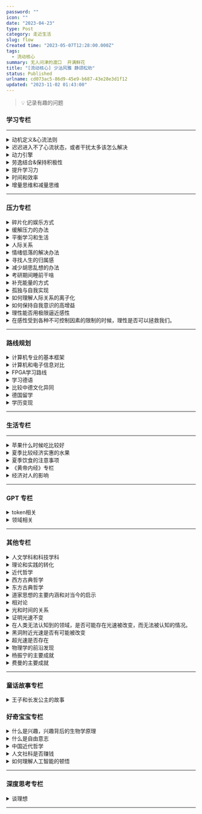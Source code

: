 ```yaml
---
password: ""
icon: ""
date: "2023-04-23"
type: Post
category: 走近生活
slug: flow
Created time: "2023-05-07T12:28:00.000Z"
tags:
  - 流动核心
summary: 无人问津的渡口  开满鲜花
title: "[流动核心] 少沽风雅 静颂松劝"
status: Published
urlname: cd073ac5-86d9-45e9-b687-43e28e3d1f12
updated: "2023-11-02 01:43:00"
---
```


> 💡 记录有趣的问题

### 学习专栏

---

<details>
  <summary>动机定义&心流法则</summary>

- “在某些时候，不这样做的痛苦大于这样做的痛苦。”
- 行动起来，即使是非常小的行动，它也会以一种积极灵感的形式让你自然地产生动力。
- 激发动机的关键之一，就是使其易于上手。许多人之所以挣扎于寻找实现目标所需的动力，是因为他们把时间和精力花在了错误的地方，一直不去行动却希望动力从天而降。
- 行动仪式必须非常容易上手,例行程序:朝最终目标迈进,遵循相同模式
- 缺乏精神动力通常与缺乏运动有关
- 我称这个策略为「心流法则」，也就是说，当人们从事与他们当前能力最接近的任务时，他们会经历最大的动力，而这时候，我们的身心也很容易进入到一种全神贯注的心流状态，发挥自己的最佳表现。
- 所以，在做一件事情的时候，我们不仅仅要判断这件事情是否符合自己的实力，还需要在做事的时候，主动地去寻求反馈，调整自己，进而让自己的动力达到峰值，从而更好得完成任务。
- 请告诉自己，头脑里的想法只是建议而不是命令，它们只是摆在我们面前的一个个选择，但我有权选择要遵循的选项。
- 时间的流逝随着年龄的增长越来越快，你可以把所有事情都做好地度过一天，也可以无所事事地度过一天，不管怎么样，这一天都会过去。
  你需要明白的是，不管怎样生活，你的时间都会一去不复返，但是，在不适的时候依然敢于走入不适，拥抱不适，这会让你面对困境的反脆弱能力越来越强。
  你的生活是美好的，而你的不适是暂时的，踏入这一刻的不适，会让你下一刻更自由。
- 可是，在我们的人生里，必须主动去选择一些困难的东西，你不能没有痛苦地生活，你的生活不可能全都是鲜花和掌声，更多时候，生活充满了荆棘和陷阱。
而最终，你选择受什么样的苦，愿意为什么奋斗，这才是最重要的问题。
快乐幸福是一个简单的问题，几乎我们每个人都有类似的答案。
但是更有意义的问题是：你要承受的的痛苦是什么？
你对这个问题的答案，才会真正让你通往某种自由的大门，也会得到人生足够的动力。

  </details>

<details>
  <summary>迟迟进入不了心流状态，或者干扰太多该怎么解决</summary>

你好，这是必应。我很高兴你对心流状态感兴趣，因为它是一种能够提高学习效率和幸福感的心理状态。😊

根据我搜索的结果[1](https://www.zhihu.com/question/20992764)，心流状态是指一种人们在专注进行某行为时所表现的心理状态，通常在此状态时，不愿被打扰，也称抗拒中断。心流状态有以下几个特征：

- 有明确的目标和及时的反馈
- 有适当的挑战和能力匹配
- 有高度的专注和投入
- 有主动控制和自我效能感
- 有时间感的改变和忘我感

要想进入心流状态，你需要做到以下几点：

- 选择一项你感兴趣并且有一定技能的活动，比如学习、写作、画画等
- 设定一个具体而有挑战性的目标，比如阅读一本书、完成一篇文章、画出一幅画等
- 尽量消除外界的干扰，比如关掉手机、电脑等通知，<u>**找一个安静舒适的环境，准备好所需的工具和材料等**</u>
- <u>**全身心地投入到活动中，不要分心去想其他无关的事情，也不要担心失败或者评价等后果**</u>
- 在活动过程中，注意观察自己的表现和进度，根据反馈及时调整自己的策略和方法，保持挑战和能力的平衡
- <u>**在活动结束后，给自己一些奖励和肯定，比如休息一下、吃点零食、听听音乐等，增强自己的成就感和满足感**</u>

如果你遇到了进入心流状态的困难或者干扰，你可以尝试以下几种方法：

- 调整自己的心态，不要给自己太大的压力或者期待，也不要过分担心失败或者评价等外在因素，而是把注意力集中在活动本身的乐趣和意义上
- <u>**使用一些辅助工具或者技巧，比如定时器、番茄钟、计划表等，来帮助自己规划时间、管理任务、提高效率等**</u>
- <u>**寻求一些外部支持或者激励，比如找一个志同道合的伙伴、参加一个学习小组、向一个导师请教等，来增加自己的动力和信心**</u>
- 适当地改变一下环境或者方式，比如换一个地方、换一个时间、换一个角度等，来给自己带来一些新鲜感和刺激感

希望这些方法对你有所帮助。如果你还有其他关于心流状态的问题或者想法，欢迎继续和我聊天。😊

  </details>

<details>
  <summary>动力引擎</summary>

这篇文章有很多不错的建议，我们发现，尤其是在工作日当中，生活的节奏会非常迅速，一切似乎都不停留。以至于我们会快速产生滞后感和疲惫感。

也许有人会说，我对生活没有热情，我总感觉这世界与我遥遥相隔，的确，在某种程度上，思考者时常是孤独的，一方面他们刻意与世界保持距离，另一方面身体和心灵也在审慎地感受着世界。

但是，我想我们既然身处于这个世界，睁一只眼闭一只眼，一天都会过去，我们也不能把所有的希望都寄托于相遇或者固有的生存属性，因为一切都是‘运动着的’，正如《红楼梦》里一样，亦如所有怀古诗词当中里的那样，不管是“前不见古人，后不见来者，念天地之悠悠，独怆然而涕下”还是“最是仓皇辞庙日，教坊犹奏别离歌，垂泪对宫娥”，非常多的意象都证明这一点。

于是，一种新生的，特殊的，神圣的，虔诚的感觉又从何而来？人总是害怕孤独，人总是喜新厌旧，希望有更多有趣的，有灵感的经历刷新着自己的神经。

但是，我则希望把这种愿望用于内源数据的处理，这个世界太让我们疲惫，过多地向外索取无异于饮鸩止渴，大多数优秀的宝藏都埋葬于众多的垃圾下面。我们极有可能成为莎翁笔下的吝啬鬼，而不是一个像梭罗希望的那样——一个真正具有创造力的哲学家。

这听起来足够吸引人，然而在实践的过程当中也是阻力重重，我们幻想明天总是新的一天，似乎明天总能包容今天的缺陷。但实际上也并非如此。

我们需要在不断重复的过程中主动优化自我的执行逻辑，这是一个很艰难的过程，但也是人生最充满创造力的地方。

当然，切身实际所体会的经历所告诉我，我们也不能总是沉湎于理想世界的壮丽，我们还应该学习《爱丽丝仙境梦游》中“掐着怀表的兔子”，对现实世界每个节点进行规律调谐。

  </details>

<details>
  <summary>劳逸结合&保持积极性</summary>

劳逸结合是保持学习效率和积极性的重要因素之一。以下是一些方法可以帮助你实现劳逸结合，保持能量和积极性：

1. 制定合理的学习计划：制定一个合理的学习计划，将学习任务分解成小部分，并设置适当的时间限制。这样可以帮助你更好地管理时间，避免过度劳累和拖延。
2. 定期休息：在学习过程中，定期安排短暂的休息时间。可以利用这段时间进行伸展、深呼吸或做一些放松的活动，让大脑得到放松和恢复。
3. 运动和锻炼：体育锻炼是提高能量和积极性的有效方法。定期参与适度的运动，如散步、慢跑、瑜伽等，可以增加身体的活力和改善心情。
4. 养成良好的睡眠习惯：充足的睡眠对保持能量和积极性至关重要。确保每晚获得足够的睡眠时间，并尽量保持规律的睡眠时间表。
5. 均衡饮食：合理的饮食对保持能量和积极性也很重要。确保摄入足够的营养物质，包括蛋白质、维生素、矿物质和健康脂肪。避免过度依赖咖啡因和糖分来提神，而是选择健康的食物来滋养身体。
6. 寻找兴趣爱好和放松方式：除了学习，寻找一些自己感兴趣的活动或爱好，可以帮助你放松身心，调整状态。这样可以增加生活的乐趣，提高积极性和动力。
7. 与他人交流和支持：与他人交流和分享学习经验、困惑和成就，可以增加动力和积极性。寻找学习伙伴或加入学习小组，相互鼓励和支持。

记住，每个人的劳逸结合方式可能有所不同，需要根据个人情况和喜好进行调整。关键是找到适合自己的平衡点，保持积极性和能量，让学习过程更加高效和愉悦。

  </details>

<details>
  <summary>提升学习力</summary>

提升学习力是一个持续的过程，以下是一些方法可以帮助你提升学习力：

1. 制定明确的学习目标：设定清晰、具体的学习目标可以帮助你更有动力和方向进行学习。确保你的目标具有可衡量性和可实现性，并将其分解为小的里程碑，以便更容易跟踪和实现。
2. 建立良好的学习习惯：养成良好的学习习惯可以提高你的学习效率和专注力。例如，定期安排学习时间，避免拖延，保持专注，避免分心的干扰因素，如手机、社交媒体等。
3. 多样化学习方法：不同的人有不同的学习风格和偏好，尝试不同的学习方法可以帮助你找到适合自己的方式。这可能包括阅读、听讲座、参与讨论、做笔记、练习和复习等。多样化的学习方法可以帮助你更好地理解和记忆知识。
4. 注重时间管理：良好的时间管理可以帮助你合理安排学习时间，并提高效率。制定一个学习计划，合理分配时间给不同的学科和任务，避免拖延和浪费时间。同时，给自己留出适当的休息时间，以保持身心健康。
5. 主动参与学习：积极主动地参与学习可以加深对知识的理解和记忆。与同学讨论、参加小组学习、提问问题、解决问题等都是有效的学习方式。此外，尝试将学到的知识应用到实际生活中，例如通过实践、项目和实习等方式，加深对知识的理解和应用能力。
6. 注重身心健康：身心健康对学习力的提升至关重要。确保你有足够的睡眠、均衡的饮食和适度的运动。保持积极的心态和良好的情绪状态，可以帮助你更好地集中注意力和处理学习中的困难。
7. 持续反思和调整：定期反思自己的学习方法和策略，检查哪些方法有效，哪些需要改进。根据反思的结果，调整学习计划和方法，不断提升自己的学习效果。

总之，提升学习力需要坚持和努力。通过制定明确的目标、建立良好的学习习惯、多样化学习方法、合理的时间管理、积极参与学习、关注身心健康以及持续反思和调整，你可以逐渐提升自己的学习力，并取得更好的学习成果。

  </details>

<details>
  <summary>时间和效率</summary>

时间和效率是两个相关但不完全相同的概念。

时间是指事件发生或活动进行的持续性量度。它是一个客观的概念，可以用时钟或日历来测量和记录。时间是不可逆的，一旦过去就无法回到过去的时刻。时间的管理对于个人和组织来说非常重要，因为它决定了我们能够完成多少工作，以及我们如何分配和利用我们的资源。

效率是指在给定的时间内完成任务或达到目标的能力。它是一个相对的概念，可以通过比较实际完成的工作量和所需的资源来衡量。效率通常与经济性和资源利用率有关。高效率意味着在相同的时间内完成更多的工作，或者在相同的工作量下使用更少的资源。提高效率可以通过优化工作流程、减少浪费、提高技能和使用适当的工具和技术来实现。

时间和效率之间存在紧密的关系。有效地管理时间可以提高效率，因为它可以帮助我们集中注意力、减少分散注意力的因素，并避免浪费时间在无关紧要的事情上。另一方面，提高效率可以帮助我们更好地利用有限的时间资源，从而提高生产力和成果。

总之，时间和效率是在个人和组织生活中非常重要的概念。通过合理管理时间并提高效率，我们可以更好地完成任务、实现目标，并提高生活质量。

  </details>

<details>
  <summary>增量思维和减量思维</summary>

生活可以采用增量思维和减量思维的结合。增量思维是指通过积极主动地追求进步、增加、扩展来改善生活，例如不断学习新知识、追求事业发展、拓展社交圈等。这种思维方式可以帮助我们不断成长和进步，实现个人目标。

然而，减量思维也是重要的。减量思维是指通过减少、简化、去除不必要的事物来提高生活质量。在现代社会中，我们常常陷入忙碌、紧张和过度消费的状态。通过减少冗余的物质负担、简化生活方式、放松身心等，我们可以减轻压力、提高内心的平静和满足感。

综合来说，生活应该是增量思维和减量思维的平衡。我们可以追求个人成长和进步，同时也要注意减少不必要的压力和物质负担，让生活更加有意义、平衡和满足。

  </details>

---

### 压力专栏

<details>
  <summary>碎片化的娱乐方式</summary>

碎片化娱乐是指在日常生活中利用零碎的时间进行的耗时短的娱乐方式，比如刷刷短视频、小游戏、小段子等等。1  碎片化娱乐有一定的优点，比如可以快速缓解压力，满足不同的需求，提高时间利用率等等。2  但是，碎片化娱乐也有很多缺点，比如会导致注意力缺失，手机成瘾，逻辑思维退化，文化品位下降等等。234

因此，对于碎片化娱乐是否提高了当代人们的幸福感，我认为没有一个确定的答案，不同的人可能有不同的感受和看法。我个人觉得，碎片化娱乐是一种双刃剑，<u>适度使用可以给我们带来快乐和便利，但过度使用就会给我们带来负面的影响和后果。所以我们应该有意识地控制自己的碎片化娱乐时间和内容，不要让它占据了我们的生活和思想。</u>5

  </details>

<details>
  <summary>缓解压力的办法</summary>

缓解压力的办法有很多，不同的人可能适合不同的方法。我根据网上的一些资料，为您总结了以下几种常见的缓解压力的方法，您可以根据自己的喜好和情况，选择一种或多种尝试一下：

- **重新组织带来压力的想法**。有时候压力是由于我们对事情的看法过于消极或者不切实际造成的。我们可以试着分辨出给我们压力的想法，比如“应该”、“必须”、“不能”做的事，或者“小题大做”、“过于极端”的想法，或者“无谓的假象”等等。然后我们可以用一些方法来改变这些想法，<u>比如用积极的想法代替消极的想法，或者质疑并反驳这些想法，或者将问题分为两类记录下来，找出支持和反驳这些想法的证据。我们还可以写日记来记录我们的想法，帮助我们理清思绪，找到压力的来源。¹</u>
- **避免不必要的压力**。有些压力是不可避免的，比如学业、工作、家庭等方面的压力。但是有些压力是可以避免或减少的，比如因为花钱过多、环境凌乱、悲观消极、迟到拖延、过度比较、回忆过去等造成的压力。<u>我们可以在可以的时候避开压力，比如远离给我们带来负面影响的人或事，或者改变我们对事情的看法和态度。我们还可以学会说“不”，不要承担超出自己能力范围的任务或责任，也要学会委派任务，不要总想控制所有的事情。¹</u>
- **改变环境**。有时候我们所处的环境会给我们带来压力，比如嘈杂、拥挤、脏乱等环境。我们可以通过改变环境来缓解压力，比如打扫卫生，让自己生活和工作在一个整洁舒适的空间里；或者外出透气，<u>去一些自然风景优美、空气清新、人少安静的地方散散步；或者换个地方工作或学习，比如去图书馆、咖啡馆等地方寻找一个适合自己的氛围。¹</u>
- **试试放松的活动**。当我们感到压力时，我们可以通过一些放松的活动来让自己平静下来，比如深呼吸、冥想、瑜伽、按摩等等。这些活动可以帮助我们调节呼吸、放松肌肉、清空思绪、平衡情绪等等。我们可以每天花一些时间来做这些放松的活动，让自己保持一个良好的状态。¹
- **选择抗压的生活方式**。有一些生活方式的选择也会影响我们对压力的应对能力，<u>比如运动、睡眠、饮食、兴趣爱好等等。运动可以帮助我们释放压力激素，刺激身体分泌快乐的化学物质，让我们感觉更有精力和自信。睡眠可以帮助我们恢复体力和精神，让我们更有能力应对压力。饮食可以影响我们的心情和健康，所以要注意均衡营养，避免过多的咖啡因、糖分、酒精等刺激性物质。兴趣爱好可以让我们享受自己喜欢做的事情，转移注意力，提高自我价值感。¹</u>
- **倾诉或沟通**。有时候我们会觉得自己孤单无助，没有人能理解我们的压力和痛苦。这时候我们可以找一些信任的人来倾诉或沟通，比如家人、朋友、同事、老师、心理咨询师等等。他们可能会给我们一些建议、安慰、支持或者帮助，让我们感觉不再那么孤独和无助。即使他们不能解决我们的问题，只是听听我们的话，也会让我们感觉轻松一些。¹

  </details>

<details>
  <summary>平衡学习和生活</summary>

平衡学习和生活，并保持自律是一个很重要的技能，以下是一些方法可以帮助你实现这一目标：

1. 制定明确的目标：设定明确的学习和生活目标，并将其分解为可量化的小步骤。这样做可以帮助你更好地组织时间和精力。
2. 制定优先级：确定你的优先事项，将时间和精力放在最重要的任务上。学会区分紧急和重要的事情，并优先处理重要的事情。
3. 制定时间表：制定一个合理的时间表，将学习、工作和休息时间合理分配。确保给自己留出足够的时间来放松和娱乐，以保持身心健康。
4. 避免拖延：拖延是自律的敌人之一。学会克服拖延的习惯，采取积极主动的态度，及时开始并完成任务。
5. 设定时间限制：为每个任务设定时间限制，这样可以帮助你集中注意力并高效完成任务。遵守时间限制可以让你更好地控制自己的学习和工作进度。
6. 制定学习计划：制定详细的学习计划，包括每天的学习目标、所需的学习资源和时间安排。这样可以帮助你更好地组织学习时间，并确保按计划进行。
7. 健康生活方式：保持健康的生活方式对于保持自律和提高学习效果至关重要。确保充足的睡眠、均衡的饮食和适度的运动，这样可以增强你的注意力和学习能力。
8. 避免过度承载：学会说“不”，避免过度承载自己。合理评估自己的能力和时间，不要贪多嚼不烂，确保给自己足够的休息和恢复时间。
9. 寻求支持和反馈：与他人分享你的目标和计划，并寻求他们的支持和反馈。他们可以提供帮助、鼓励和建议，帮助你保持自律和实现目标。
10. 坚持和适应：保持自律是一个长期的过程，需要坚持和适应。如果你偶尔违反了计划，不要过于苛责自己，而是及时调整并继续前进。
    记住，自律是一个习惯，需要时间和努力来培养。通过坚持实践上述方法，你可以逐渐建立起更好的自律能力，平衡学习和生活，并取得更好的成果。

  </details>

<details>
  <summary>人际关系</summary>

在人际关系中，人的因素指的是人际交往中的个体特征、情感、态度、行为等方面的因素。这包括个人的性格、价值观、情绪状态、沟通能力、社交技巧等。人的因素对于人际关系的建立、维护和发展起着重要的作用，它们可以影响人与人之间的互动和交流方式，决定着人际关系的质量和稳定性。

至于人工智能是否能够弥补人类在人际交往中的孤独感，这是一个复杂的问题，没有简单的答案。虽然人工智能在某些方面可以提供社交互动的替代品，但它无法完全弥补人类之间真实的情感和情绪交流。

人际交往是一种复杂的社会互动过程，其中包含非语言的沟通、情感共鸣、情绪表达等元素。这些方面对于建立深层次的人际关系至关重要。虽然人工智能可以提供一些交流工具和平台，但它无法真正代替人与人之间的情感交流和人的因素。

此外，人际交往中的孤独感通常源于内心的需求和情感的缺失，而不仅仅是缺乏社交互动。尽管人工智能可以提供一定的社交互动和娱乐，但它无法满足人类对于深层次情感和人际联系的渴望。

因此，虽然人工智能可以在某些方面提供一定的帮助和支持，但它无法完全弥补人类在人际交往中的孤独感。人际交往的满足和人的因素仍然需要真实的人际互动和情感交流来实现。

  </details>

<details>
  <summary>情绪低落的解决办法</summary>

当人处于情绪低落的时候，可以尝试以下一些方法来缓解情绪：

1. 寻求支持：与亲密的朋友、家人或心理健康专业人士交流，分享你的感受和困扰，寻求他们的支持和理解。
2. 运动和身体活动：参加适度的身体活动，如散步、慢跑、瑜伽等，这可以帮助释放身体内的紧张和压力，同时促进身体内的内啡肽分泌，提升心情。
3. 培养兴趣爱好：找到一些你感兴趣的活动或爱好，例如阅读、绘画、写作、听音乐等，这些活动可以分散注意力，带来积极的情绪体验。
4. 改善睡眠质量：确保获得充足的睡眠，保持规律的作息时间，创建一个舒适的睡眠环境，这对情绪的调节和恢复很重要。
5. 均衡饮食：保持健康的饮食习惯，摄入足够的营养物质，避免过度依赖咖啡因和糖分，这有助于维持身体和大脑的平衡。
6. 放松技巧：尝试一些放松技巧，如深呼吸、冥想、温热浴、按摩等，这些方法可以帮助缓解紧张和焦虑，提升情绪状态。
7. 设定小目标：将大目标分解为小目标，逐步实现，这可以增加成就感和动力，帮助你渡过情绪低谷。
8. 避免孤立：尽量避免孤立自己，与他人保持社交联系，参加社交活动，这样可以减少孤独感，增加支持和情感连接。
9. 寻找乐趣和幽默：寻找一些能够带给你乐趣和欢笑的事物，例如看喜剧电影、与朋友开怀大笑等，幽默和笑声能够改善情绪。
10. 寻求专业帮助：如果情绪低落持续时间较长，且影响到日常生活和功能，建议咨询专业的心理健康专家，他们可以提供更具体和个体化的支持和建议。

请注意，这些方法可能对不同的人产生不同的效果，如果你的情绪低落持续时间较长或严重影响到你的生活，请及时寻求专业帮助。

  </details>

<details>
  <summary>寻找人生的归属感</summary>

寻找人生的价值和归属是一个深刻而个人化的问题，每个人都可能有不同的答案。以下是一些方法和思考方式，可以帮助你在这个过程中找到自己的价值和归属感：

1. 自我反思：花时间思考自己的兴趣、价值观和激情。问问自己，什么是你真正关心的事情？你喜欢做什么？什么能够让你感到满足和有成就感？通过思考这些问题，你可以更好地了解自己，并找到与之相关的价值和归属感。
2. 探索不同领域：尝试参与各种各样的活动和领域，包括工作、志愿者工作、兴趣小组等等。通过这些经历，你可以发现自己的兴趣和潜力所在。不要害怕尝试新的事物，因为它们可能会带给你新的视角和体验。
3. 培养技能和知识：通过学习和培养技能，你可以提升自己在特定领域的能力，并为自己找到更多的机会。不断学习和成长，可以让你感到更有自信和满足感，同时也为你的人生价值和归属感提供更多的可能性。
4. 与他人建立联系：与他人建立积极和有意义的关系，可以让你感到被理解、支持和接纳。寻找志同道合的人，他们可能与你有着相似的兴趣和价值观，与他们交流和分享经验，可以帮助你找到归属感和共同的价值观。
5. 为他人做贡献：通过为他人提供帮助和服务，你可以体验到无私奉献的喜悦和成就感。寻找机会参与社区工作、志愿者活动或慈善事业，为他人创造积极的影响。通过为他人做贡献，你可以找到自己的价值所在，并感受到对社会的重要性。
6. 接受自己的独特性：每个人都是独一无二的，拥有自己独特的才能和价值。接受自己的优点和缺点，理解自己的个人特质，并将其与他人的期望和社会的标准区分开来。找到自己的独特之处，并将其融入到自己的人生价值观和归属感中。

记住，寻找人生的价值和归属感是一个持续的过程，需要时间和努力。不要感到沮丧或灰心，尝试不同的方法，并相信自己能够找到属于自己的价值和归属感。

  </details>

<details>
  <summary>减少胡思乱想的办法</summary>

胡思乱想是一个常见的问题，但有一些方法可以帮助你控制和减少这种情况。以下是一些建议：

1. 注意力转移：将注意力从胡思乱想的内容转移到其他事物上。可以通过做一些有趣的活动、与他人交谈、阅读书籍或者专注于某个任务来分散注意力。
2. 冥想和放松：通过冥想、深呼吸或者放松练习来帮助清空思维并放松身心。这些技巧可以帮助你集中注意力并减少胡思乱想的发生。
3. 记录和整理思维：将胡思乱想的内容记录下来，可以通过写日记、做清单或者使用笔记应用来整理思维。这样可以让你将思维从头脑中释放出来，并更好地处理它们。
4. 培养兴趣爱好：找到一些你感兴趣的活动或爱好，并投入其中。这样可以让你的思维集中在有意义和有价值的事物上，减少无谓的胡思乱想。
5. 健康生活方式：保持健康的生活方式对控制胡思乱想也很重要。确保你有充足的睡眠、均衡的饮食和适度的运动，这些都有助于提高专注力和思维清晰度。
6. 寻求支持和帮助：如果你觉得胡思乱想的问题严重影响到了生活和工作，不妨寻求专业的支持和帮助。心理咨询师或治疗师可以提供有效的技巧和策略，帮助你处理这个问题。

记住，胡思乱想是一种正常的思维模式，但如果它们开始干扰你的日常生活，那么就需要采取措施来管理和减少它们的影响。以上建议可以帮助你控制胡思乱想，提高专注力和思维效率。

  </details>

<details>
  <summary>考研期间睡前干啥</summary>

在考研前晚上睡前，你可以做以下一些事情来帮助你放松和准备好考试：

1. 复习计划：回顾当天的学习进度，检查你已经完成的任务，并制定明天的学习计划。确保你知道明天要做什么，这样可以在睡前放心休息。
2. 放松活动：进行一些放松的活动，如听音乐、看书、看电影或与朋友聊天。选择一些能够让你放松身心的活动，帮助你减轻压力。
3. 轻度运动：进行一些轻度的身体运动，如散步或做一些伸展运动。运动可以促进血液循环，缓解身体的紧张感，并有助于提高睡眠质量。
4. 放松技巧：尝试一些放松技巧，如深呼吸、温水泡脚或冥想。这些技巧可以帮助你放松紧张的情绪，减轻焦虑感。
5. 避免使用电子设备：在睡前尽量避免使用电子设备，如手机、平板电脑或电视。这些设备的蓝光会刺激大脑，影响睡眠质量。可以选择阅读实体书籍或使用纸质笔记本做一些复习。
6. 睡眠环境优化：确保你的睡眠环境舒适宜人。保持房间的温度适宜、通风良好，并保持安静。使用舒适的床上用品和枕头，以提供良好的睡眠支持。

最重要的是给自己留出充足的睡眠时间，以确保你在考试前有足够的精力和专注力。每个人的睡眠需求不同，但通常成年人需要 7-9 小时的睡眠时间。

  </details>

<details>
  <summary>补充能量的方式</summary>

补充精力的方式有很多种，以下是一些常见的方法：

1. 充足的睡眠：确保每晚都有足够的睡眠时间，成年人通常需要 7-9 小时的睡眠。良好的睡眠可以帮助恢复精力和提升注意力。
2. 均衡饮食：合理搭配营养丰富的食物，包括蛋白质、复合碳水化合物、健康脂肪和维生素。避免过量摄入咖啡因和糖分，因为它们可能导致能量峰值和崩溃。
3. 锻炼身体：定期进行适度的体育锻炼，如散步、慢跑、瑜伽等，可以提高身体的能量水平和心理状态。
4. 做适度的休息：在工作或学习过程中，合理安排休息时间，避免长时间连续工作。休息可以帮助恢复精力和提高专注力。
5. 管理压力：学会应对压力和情绪，采取积极的心理调节方法，如冥想、深呼吸、放松技巧等。减少压力可以提高精力和注意力。
6. 规律生活：建立规律的作息时间表，固定每天的起床和睡觉时间。保持规律的生活习惯有助于提高精力和调整生物钟。
7. 增加水分摄入：保持身体充足的水分摄入，避免脱水对精力和注意力的负面影响。
8. 寻找乐趣：参与自己喜欢的活动，与朋友和家人交流，放松心情，增加快乐感和精力。

请注意，如果你感觉长期疲倦或精力不足，最好咨询医生，以排除任何潜在的健康问题。

  </details>

<details>
  <summary>孤独与自我实现</summary>

根据著名的心理学家马斯洛的需求层次理论 ¹，人有五种基本需求，分别是<u>**生理需求、安全需求、相属需求、尊重需求和自我实现需求。**</u>其中，相属需求指的是人<u>**对于爱和被爱、归属和接纳的渴望，是人类社会性的体现。当人的生理和安全需求得到满足后，相属需求就会成为主要的动力。如果相属需求没有得到满足，人就会感到孤独、焦虑、沮丧等负面情绪 ²。**</u>

因此，当人感到孤独的时候，可能是因为他们没有满足相属需求，没有找到能够给予他们爱和关怀、理解和支持、信任和尊重的人。在这种情况下，他们会希望找到一个伴侣，一个能够与他们分享生活中的喜怒哀乐、互相扶持和鼓励、共同成长和进步的人。这样，他们就可以感受到温暖和幸福，消除孤独感。

当然，并不是所有感到孤独的人都会寻找伴侣。有些人可能会选择其他方式来满足相属需求，比如加强与家庭或朋友的联系，参与社区或志愿活动，培养兴趣或爱好等等。<u>**有些人可能会习惯孤独，甚至享受孤独，认为孤独可以让他们更加专注于自己的目标或思考 ³。**</u>

另外，也有一些因素可能影响人在感到孤独时是否寻找伴侣，比如个人的性格、价值观、信念、经历等等。有些人可能比较内向或自卑，不太敢于表达自己的情感或需要；有些人可能比较理性或独立，不太愿意依赖或牵制别人；有些人可能比较宗教或保守，不太赞成随意地恋爱或结婚；有些人可能曾经受过伤害或失望，不太相信爱情或婚姻 ⁴。

总之，**人在感到孤独时寻找伴侣是一种正常而普遍的心理现象，但也不是唯一或必然的选择。每个人都有自己的方式来应对孤独感，也有自己的标准来选择伴侣。**<u>**重要的是要了解自己真正想要什么，以及如何实现自己的幸福。**</u>

  </details>

<details>
  <summary>如何理解人际关系的离子化</summary>

"人际关系的离子化"这个术语并不常见，可能是一个比喻或者特定领域的术语。根据常规理解，离子化是指物质在溶液中或气体中失去或获得电子而形成离子的过程。将这一概念应用于人际关系可能需要进一步解释。
在人际关系中，离子化可能指的是关系中的分离、疏远或冷漠化过程。这种情况下，原本亲密或密切的人际关系逐渐变得疏远，失去了原有的联系和互动。这种离子化可能是由于各种原因，比如时间的流逝、距离的增加、兴趣的转移、价值观的差异、沟通的不畅等。
离子化还可以指人际关系中的冲突或割裂。就像离子化过程中的正负电荷相互吸引或排斥一样，人际关系中的冲突可能导致人们之间的隔阂和矛盾。这种情况下，人们可能选择远离彼此，避免进一步的冲突或伤害。
总之，人际关系的离子化可以理解为人际关系中的分离、疏远或冲突的过程。这种离子化可能是暂时的，也可能是永久的，取决于具体情况和各方的努力。在处理人际关系时，重要的是保持沟通、理解和尊重，以促进关系的健康和积极发展。

  </details>

<details>
  <summary>如何保持自我意识的高增益</summary>

保持自我意识的高增益是指能够深入了解自己、保持积极的自我认知和自我成长的状态。以下是一些方法可以帮助你保持自我意识的高增益：

1. 自我反思：定期花时间反思自己的想法、情绪和行为。思考自己的优点、目标和价值观，并思考如何改进自己的不足之处。可以通过写日记、冥想或与他人交流来进行自我反思。
2. 接受反馈：积极接受他人对你的反馈和建议。他人的观点和意见可以帮助你更好地了解自己的盲点和改进空间。保持开放的心态，不要抵触或否认他人的反馈，而是用它们作为成长的机会。
3. 学习与成长：持续学习和发展自己的技能和知识。通过不断学习和成长，你可以增加自己的自信心和能力，提升自我意识的水平。可以通过读书、参加培训课程、参与社交活动等方式来拓宽自己的视野和知识。
4. 自我关注与照顾：关注自己的身心健康。保持良好的生活习惯，包括充足的睡眠、均衡的饮食和适度的运动。给自己留出休息和放松的时间，以保持身心的平衡和健康。
5. 设定目标和挑战：给自己设定明确的目标和挑战，不断追求进步和成就。设定具体、可衡量的目标，并制定相应的行动计划。挑战自己的舒适区，勇于尝试新的事物和面对困难，以促进自我成长和提高自我意识。
6. 培养积极的心态：保持积极的心态和乐观的态度。学会从困难和挫折中寻找机会和教训，相信自己的能力和潜力。积极的心态有助于保持自我意识的高增益，并促进个人的成长和发展。
   通过以上方法，你可以不断提升自我意识的水平，更好地了解自己、发展自己，并取得更高的增益。记住，自我意识的增益是一个持续的过程，需要坚持和努力。

  </details>

<details>
  <summary>理性能否用极限逼近感性</summary>

理性和感性是人类思维和情感的两个重要方面。理性强调逻辑、分析和客观性，而感性则强调情感、直觉和主观性。它们在我们的思维和决策中都起着重要的作用。
尽管理性和感性在某些情况下可能存在冲突，但理性和感性并不是互相排斥的对立面。事实上，将理性和感性结合起来可以产生更全面和综合的认知和体验。
当我们面临决策或问题时，理性思维可以帮助我们进行分析、评估和推理，以便做出理性的决策。它可以帮助我们收集和处理信息，考虑各种因素，并预测可能的结果。理性思维有助于我们避免情绪的干扰和偏见，并更加客观地看待问题。
然而，感性也是重要的。感性可以提供直观和情感上的洞察力，帮助我们理解和体验事物的意义和价值。感性可以激发创造力和想象力，使我们能够在决策和问题解决中考虑更广泛的因素。感性还可以帮助我们建立人际关系、表达情感和体验美感。
因此，理性和感性之间的关系应该是相互促进和平衡的。我们可以通过培养理性思维和批判性思维的能力来提高我们的决策能力，同时也要保持对感性的敏感和开放，以便获得更全面和综合的认知和体验。
总而言之，理性和感性都是重要的思维方式，它们在不同的情境和问题中发挥着不同的作用。理性和感性之间的平衡和综合可以帮助我们做出更明智和有意义的决策，并丰富我们的思维和体验。

  </details>

<details>
  <summary>在感性受到各种不可控制因素的限制的时候，理性是否可以拯救我们。</summary>

当感性受到不可控制因素的限制时，理性可以发挥关键的作用来帮助我们应对挑战和困境。以下是理性可以拯救我们的几个方面：

1. 分析和问题解决：理性思维可以帮助我们分析问题、识别根本原因，并制定解决方案。它可以帮助我们从情感的困扰中解脱出来，以客观和冷静的态度来评估和处理问题。通过逻辑推理和系统性的思考，我们可以找到更有效的解决方案。
2. 情绪管理：理性思维可以帮助我们管理情绪和情感的波动。当感性受到不可控制因素的限制时，我们可能会陷入情绪的困扰和消极的思维模式。通过理性思考，我们可以更好地理解和管理自己的情绪，以便更好地应对困难和压力。
3. 适应和调整：理性思维可以帮助我们适应变化和调整自己的思维方式。当感性受到限制时，我们可能会感到困惑、失望或沮丧。通过理性思考，我们可以重新评估情况，调整我们的期望和目标，并制定新的计划和策略。
4. 决策和评估：理性思维可以帮助我们做出理性和客观的决策。当感性受到限制时，我们可能会受到情感的影响而做出不理智的决策。通过运用理性思维，我们可以更好地权衡利弊、评估风险，并做出更明智的选择。
   虽然理性可以在感性受到限制时提供帮助，但并不意味着理性可以完全取代感性。感性在人类思维和情感中也有其重要的作用。理性和感性之间的平衡和综合可以帮助我们更全面地应对问题和挑战，以及更好地理解和体验世界。

  </details>

---

### 路线规划

<details>
  <summary>计算机专业的基本框架</summary>

计算机专业学习路线是指在学习计算机科学和技术的过程中，按照一定的顺序和逻辑，掌握计算机的基础知识、核心技能和专业方向的一种指导方案。不同的学校、教材、课程和个人可能有不同的学习路线，但是一般都会遵循一些共同的原则，比如由浅入深、由基础到应用、由理论到实践等等。¹

根据我在网上查找的一些资料，我为您总结了以下几种常见的计算机专业学习路线，您可以根据自己的情况和目标，选择一种或多种参考：

- **计算机基础学习路线**。这是一种适合初学者或者想夯实计算机基础的学习路线，主要涵盖了计算机科班必修的几门基础课程，比如程序设计、数据结构、算法、组成原理、操作系统、网络、数据库等等。这些课程可以帮助您建立起一个完整的计算机知识体系，理解计算机的工作原理和方法，为后续的专业方向打下坚实的基础。²³
- **编程语言学习路线**。这是一种适合想提高编程能力和技巧的学习路线，主要涉及了不同类型和风格的编程语言，比如 C/C++、Java、Python 等等。这些编程语言可以帮助您掌握不同的编程范式，比如面向过程、面向对象、函数式等等，以及不同的编程领域，比如系统编程、Web 开发、数据分析等等。这些编程语言也可以让您更好地理解计算机基础课程中的一些概念和实现，比如内存管理、多线程、网络通信等等。⁴
- **后台开发学习路线**。这是一种适合想从事后台开发或者服务端开发的学习路线，主要涉及了后台开发所需要的技术栈和框架，比如 Linux、MySQL、Redis、MQ、Spring Boot 等等。这些技术栈和框架可以帮助您构建高性能、高可用、高并发的后台系统，处理海量数据和复杂业务逻辑，满足用户和客户端的需求。
- **前端开发学习路线**。这是一种适合想从事前端开发或者客户端开发的学习路线，主要涉及了前端开发所需要的技术栈和框架，比如 HTML、CSS、JavaScript、Vue、React 等等。这些技术栈和框架可以帮助您构建美观、交互性强、用户体验好的前端页面或者客户端应用，展示数据和内容，与用户和后台进行交互。
- **人工智能学习路线**。这是一种适合想从事人工智能或者数据科学的学习路线，主要涉及了人工智能所需要的数学基础和算法知识，比如概率论、统计学、线性代数、微积分、机器学习、深度学习等等。这些数学基础和算法知识可以帮助您理解和应用人工智能的原理和方法，比如数据分析、数据挖掘、数据可视化、自然语言处理、计算机视觉、语音识别等等。

  </details>

<details>
  <summary>计算机和电子信息对比</summary>

电子信息工程和计算机专业都属于工程领域，涉及到电子技术和信息技术的应用。虽然它们有一些相似之处，但也有一些区别和联系。
区别：1. 电子信息工程更侧重于电子技术的应用，包括电路设计、电子器件、通信系统、信号处理等方面。它关注电子器件的设计、制造和应用，以及电子系统的开发和维护。 2. 计算机专业更侧重于计算机科学和计算机技术的应用，包括软件开发、算法设计、数据库管理、网络技术等方面。它关注计算机系统的软硬件设计、开发和应用，以及计算机网络和信息安全等领域。 3. 电子信息工程涉及到的领域更广泛，包括电子器件、通信、信号处理等多个方面。计算机专业更专注于计算机科学和计算机技术的应用，包括软件开发、算法设计等方面。
联系：1. 电子信息工程和计算机专业都涉及到电子技术和信息技术的应用，都需要掌握一定的数学、物理和工程知识。 2. 两个专业都需要具备良好的逻辑思维能力和问题解决能力。无论是设计电子电路还是开发软件，都需要分析问题、设计解决方案并进行实施。 3. 电子信息工程和计算机专业在某些领域有重叠，例如在嵌入式系统、物联网、人工智能等方面，电子信息工程和计算机专业的知识都有应用。
总的来说，电子信息工程和计算机专业在某些方面有区别，但也存在一些联系。选择专业时，可以根据个人的兴趣、职业发展方向和未来的就业市场需求来进行选择。

  </details>

<details>
  <summary>FPGA学习路线</summary>

学习 FPGA（Field-Programmable Gate Array）的路线可以根据个人的兴趣和目标进行调整，以下是一个常见的学习路线供参考：

1. 学习数字电路基础知识：了解数字电路的基本概念、逻辑门、布尔代数、时序和组合电路等内容。这些知识是理解 FPGA 设计的基础。
2. 学习硬件描述语言（HDL）：掌握至少一种常用的 HDL，如 VHDL（VHSIC Hardware Description Language）或 Verilog。HDL 是描述数字电路和 FPGA 设计的语言，通过学习 HDL 可以实现对 FPGA 的编程和控制。
3. 熟悉 FPGA 架构和工具：了解 FPGA 的基本架构和内部组成，掌握 FPGA 设计工具的使用方法。常见的 FPGA 厂商提供了相应的开发工具套件，如 Xilinx 的 Vivado 和 Altera（现在是 Intel）的 Quartus。
4. 学习 FPGA 设计流程：了解 FPGA 设计的整体流程，包括项目创建、设计输入、综合、实现、下载和调试等步骤。掌握如何将设计转化为可在 FPGA 上实现的逻辑电路。
5. 实践项目：通过实践项目来巩固所学的知识。可以从简单的项目开始，逐渐增加难度和复杂度。例如，LED 灯控制、计数器、状态机等。
6. 学习高级主题：掌握更高级的 FPGA 主题，如时钟管理、时序优化、资源共享、片上存储器、DSP（Digital Signal Processing）等。这些主题可以帮助优化设计并实现更复杂的功能。
7. 深入学习特定应用领域：根据个人兴趣和应用需求，深入学习特定的 FPGA 应用领域，如图像处理、通信系统、嵌入式系统等。这将需要进一步学习相关的领域知识和算法。
8. 参与社区和论坛：加入 FPGA 设计者的社区和论坛，与其他人交流和分享经验。这样可以从其他人的实践中学习，并获取更多的指导和支持。

记住，学习 FPGA 是一个渐进的过程，需要不断地实践和积累经验。通过不断地学习和实践，你将能够掌握 FPGA 设计的技能，并在各种应用领域中应用它们。

  </details>

<details>
  <summary>学习德语</summary>

学习德语需要一定的时间和努力，但以下几个方法可以帮助你更快地学习德语：

1. 制定学习计划：制定一个明确的学习计划，并设定具体的学习目标。将学习时间分配到不同的技能领域，如听力、口语、阅读和写作。
2. 寻找优质学习资源：选择适合你水平的教材、课程或在线资源。可以使用德语学习应用程序、在线课程、语言交换平台等。
3. 注重听力和口语：通过听德语音频、观看德语电影或视频、与母语为德语的人交流等方式提高听力和口语能力。尽量多进行口语练习，积极参与对话。
4. 多读多写：阅读德语文章、新闻、书籍等，扩大词汇量和语法知识。写作练习可以帮助你巩固所学内容，提高语法和表达能力。
5. 创造语言环境：尽量将自己置身于德语环境中，例如通过与德语母语者交流、参加语言交流活动、加入德语学习群组等。
6. 制作记忆工具：使用记忆卡片、单词表、语法总结等辅助工具帮助记忆和复习重要的词汇和语法规则。
7. 坚持练习：每天保持一定的学习时间，坚持不懈地练习。持续的学习和练习是学习语言的关键。
8. 寻找语言伙伴：与其他学习德语的人进行语言交流，互相帮助和纠正错误。可以通过线上或线下的方式找到语言伙伴。
9. 制定学习策略：了解自己的学习风格和喜好，并制定相应的学习策略。有些人更适合通过听力练习学习，而有些人则更擅长通过阅读学习。
10. 保持积极心态：学习一门新语言需要时间和耐心，不要因为遇到困难而气馁。保持积极的学习态度，相信自己能够掌握德语。

记住，学习语言是一个渐进的过程，需要持续的努力和实践。使用上述方法，并保持坚持和耐心，你将能够更快地学习德语。祝你成功！

  </details>

<details>
  <summary>比较中德文化异同</summary>

中德文化在许多方面存在异同。以下是一些中德文化的比较：

1. 社交礼仪：在社交场合，中德文化存在一些差异。在中国，人们通常会以亲密的方式互相接触，例如握手、拥抱或轻拍对方的肩膀。而在德国，人们更注重个人空间和私人领域，一般会进行简短的握手问候。
2. 时间观念：德国人对时间非常重视，准时性被视为一种重要的价值观。德国人通常会按时到达约定的会议或活动。相比之下，中国文化中对时间的看法较为灵活，有时会出现一些延迟或时间安排上的弹性。
3. 社会层级：中国文化中存在较为明显的社会层级观念，人们对长辈和权威人物表达尊敬和敬意。而在德国，社会层级观念相对较弱，人们更注重平等和个人自由。
4. 饮食习惯：中德的饮食习惯也存在差异。中国人通常会用筷子进食，主食以米饭或面食为主，喜欢吃热食。而德国人多使用刀叉，主食以面包、土豆和肉类为主，喜欢吃冷食。
5. 教育体系：中德的教育体系也有所不同。中国的教育注重知识的灌输和应试能力的培养，学生通常会参加大量的考试。德国的教育则更加注重培养学生的创造力和批判性思维，学生在学校中有更多的自主权。
6. 思维方式：中德文化在思维方式上也存在差异。中国文化注重集体主义和家庭观念，强调人际关系和社会责任。而德国文化更注重个人主义和自由意志，强调个人的独立和自主决策能力。

需要注意的是，这些是一般性的比较，个体之间仍然存在差异。此外，随着全球化的发展，文化之间的交流和融合也在不断增加，所以这些差异可能会有所减少。

  </details>

<details>
  <summary>德国留学</summary>

如果您计划去德国留学，以下是一般的步骤：

1. 确定留学目标：确定您想要在德国学习的专业和学位级别。了解您感兴趣的大学和课程。
2. 研究大学和课程：了解德国的大学和课程要求。查找适合您的专业和兴趣的大学，并详细了解入学要求、课程设置和学费等信息。
3. 语言要求：大多数德国大学要求外国学生提供德语水平证明，通常是通过德语考试（如 TestDaF 或 DSH）获得。如果您计划在英语授课的课程中学习，您可能需要提供英语水平证明（如 TOEFL 或 IELTS）。
4. 准备材料：准备申请所需的文件，如个人陈述、推荐信、学术成绩单、语言考试成绩单、护照复印件等。确保您的文件符合大学的要求。
5. 申请大学：根据您选择的大学和课程要求，填写在线申请表格并提交所需的文件。确保按照申请截止日期提交申请。
6. 获得录取：如果您的申请成功，您将收到录取通知。大学会向您提供详细的入学指南，包括注册流程、学费支付和签证要求等。
7. 签证申请：如果您是非欧盟国家的学生，您需要申请德国学生签证。联系德国驻您所在国家的使领馆获取签证申请所需的文件和程序。
8. 安排住宿：在获得录取通知后，开始寻找合适的住宿。您可以选择在校内宿舍、校外租房或私人寄宿家庭等。
9. 赴德国：安排机票和其他旅行安排。确保您在出发前办理好签证和保险，并了解德国的入境要求。
10. 注册和安顿：抵达德国后，按照大学提供的指南进行注册和安顿。办理学生证、开设银行账户、注册居留等。

请注意，这些步骤可能会因个人情况和所选择的大学而有所不同。因此，建议您在具体行动前仔细研究和咨询相关的大学和机构，以确保您了解最新的要求和程序。

  </details>

<details>
  <summary>学历变现</summary>

将学历变现意味着将你所获得的学历和学术知识转化为实际的经济价值和职业机会。以下是一些方法和建议，可以帮助你将学历变现：

1. 职业规划：首先，进行职业规划是非常重要的。了解你所拥有的学历和专业背景，以及你的兴趣和目标。研究相关行业和职业，探索与你学历相关的就业机会和需求。这样可以帮助你更好地了解如何将学历与职业发展相结合。
2. 实习和实践经验：通过参加实习、实践项目或志愿者工作，你可以将学术知识应用于实际工作环境中。这样的经验不仅可以增加你的实践能力，还可以向潜在雇主展示你的能力和价值。实习也可以提供进一步的职业发展机会，例如获得全职工作的机会或建立有价值的专业网络。
3. 继续教育和专业认证：在某些领域，继续教育和专业认证可以增加你的学历的价值。通过参加相关的培训课程、研讨会或获得专业认证，你可以更新你的知识和技能，使其与行业的最新需求保持一致。这可以提高你在职场上的竞争力，增加获得更好职位和薪资的机会。
4. 发展人际关系和网络：建立和发展与你学历相关的人际关系和专业网络是非常重要的。参加行业相关的活动、职业组织或社交媒体群组，与同行、专业人士和雇主建立联系。这样的网络可以为你提供职业机会、导师指导和行业见解。
5. 自我推销和个人品牌：学会有效地推销自己和展示你的学历和专业能力。创建一个专业的个人品牌，包括完善的简历、个人网站或在线作品集。在面试和职业交流中，强调你的学历和学术成就，并与雇主讨论如何将你的学识应用到工作中。
6. 持续学习和发展：学历只是一个起点，持续学习和自我发展是关键。保持对行业趋势和新兴技术的了解，参加培训和研讨会，不断提升自己的技能和知识。这样可以帮助你保持竞争力，并在职业发展中不断进步。

记住，将学历变现需要时间、努力和自我推动。通过积极寻找机会，与他人建立联系，并不断发展自己的技能和知识，你可以将学历转化为实际的经济价值和职业机会。

  </details>

---

### 生活专栏

---

<details>
  <summary>苹果什么时候吃比较好</summary>

吃苹果的最佳时间有以下几种：

- [早上空腹吃苹果，可以补充糖分，提神醒脑，助消化，抗炎，预防慢性疾病](https://zhuanlan.zhihu.com/p/21456709)[1](https://zhuanlan.zhihu.com/p/21456709)。
- [饭前半小时或饭后两小时吃苹果，可以降低餐后血糖反应，减少胃肠道负担，清洁口腔，保护支气管](https://zhuanlan.zhihu.com/p/102891292)[2](https://zhuanlan.zhihu.com/p/102891292)[3](https://www.zhihu.com/question/21141174)[4](https://zhuanlan.zhihu.com/p/281900987)。
- 睡前一小时吃苹果，可以消除口腔内细菌，改善肾脏功能，有助于入睡[2](https://zhuanlan.zhihu.com/p/102891292)。

  </details>

<details>
  <summary>夏季比较经济实惠的水果</summary>

夏季是水果的丰收季节，有许多经济实惠的水果可供选择。以下是几种夏季比较经济实惠的水果：

1. 西瓜：西瓜是夏季最受欢迎的水果之一，它的价格相对较低，而且一颗西瓜可以供多人分享。西瓜含有丰富的水分和维生素 C，非常适合消暑。
2. 蜜瓜：蜜瓜也是夏季经济实惠的水果之一。它的口感清爽甜美，富含维生素 A 和维生素 C，对皮肤和免疫系统有益。
3. 桃子：桃子在夏季非常受欢迎，价格相对较低。桃子富含纤维和维生素 C，有助于消化和提高免疫力。
4. 蓝莓：蓝莓虽然价格稍高，但它是夏季经济实惠的水果之一。蓝莓富含抗氧化剂和纤维，有助于改善记忆力和心血管健康。
5. 樱桃：樱桃的价格在夏季相对较低，而且它们的味道鲜美。樱桃富含抗氧化剂和维生素 C，对抗炎症和提高免疫力有益。
6. 柠檬：柠檬是经济实惠的水果之一，它富含维生素 C 和柠檬酸，有助于提高免疫力和消化功能。柠檬还可以用来制作饮料和调味料。

以上是夏季比较经济实惠的水果的一些例子，你可以根据自己的口味和预算选择适合的水果享受夏日的美味。

  </details>

<details>
  <summary>夏季饮食的注意事项</summary>

在夏季，由于气温升高和湿度增加，我们需要注意一些饮食上的事项来保持健康和舒适。以下是夏季饮食上需要注意的几个方面：

1. 多喝水：夏季容易出现脱水的情况，因此要确保足够的水分摄入。建议每天喝足够的水，以保持身体水分平衡。此外，多吃水果和蔬菜也有助于补充水分。
2. 控制食物储存和食品安全：夏季气温升高，食物容易变质和滋生细菌。要注意储存食物的温度，避免食物在高温下放置过久。同时，遵循食品安全原则，避免食用过期或不新鲜的食物。
3. 多吃清凉食物：夏季天气炎热，可以选择清凉的食物来降温。例如，吃一些水果、蔬菜沙拉、冰淇淋等，这些食物能够给人带来清凉感。
4. 控制食盐摄入：夏季容易出现脱水，但摄入过多的盐会加重脱水情况。因此，要注意控制食盐的摄入量，避免过多食用加工食品和咸味食物。
5. 注意饮食平衡：夏季不仅要注意清凉和补水，也要保持饮食的平衡。摄入足够的蛋白质、维生素、矿物质和纤维，以满足身体的营养需求。
6. 避免暴饮暴食：夏季容易因为天气炎热而食欲不振，但要避免暴饮暴食。过量的食物摄入会给身体带来负担，容易引起消化不良和不适感。

总之，夏季饮食上需要注意保持水分摄入、食品安全、清凉食物、控制盐摄入、饮食平衡和避免暴饮暴食。合理的饮食习惯有助于保持健康和舒适度过夏天。

  </details>

<details>
  <summary>《黄帝内经》专栏</summary>

《黄帝内经》是中国古代医学经典之一，也是中医学的重要著作之一。全书分为两部分，分别是《素问》和《灵枢》。它是我国古代医学理论的总结和创立的基础，对中医学的发展和影响具有重要意义。

《黄帝内经》强调人与自然的关系，认为人体是一个有机的整体，与自然界的变化和规律密切相关。书中提出了"天人相应"的观点，认为人体的健康与自然环境的协调息息相关。它将人体的生理状况与四时变化、五行运行等自然规律相结合，提出了"因时制宜"的治疗原则。

《黄帝内经》还强调了阴阳学说和五行学说的重要性。阴阳学说认为宇宙万物都是由相互对立但又相互依存的阴阳两个方面构成的，人体也不例外。通过调节人体内的阴阳平衡，可以达到治疗和预防疾病的目的。五行学说则将宇宙万物分为五行（木、火、土、金、水），认为人体的脏腑器官和生理功能与五行相应，通过调节五行的相互关系，可以维持人体的健康。

此外，《黄帝内经》还包括了许多关于疾病诊断、治疗方法和养生保健的内容。书中提出了"辨证论治"的方法，即根据患者的病情和体质特点进行个体化的治疗。它还强调了饮食调养、运动锻炼、精神调适等方面对健康的重要性。

总的来说，《黄帝内经》是一部包含了中医学基本理论和临床实践经验的重要著作。它对中医学的发展和传承产生了深远的影响，被视为中医学的经典之一，对于人们的健康和疾病的防治仍然具有重要的指导意义。

<u>**名家讲解**</u>

以下是一些《黄帝内经》的名家讲解的推荐：

1. 俞长生：俞长生是中国著名的中医学家，他对《黄帝内经》有深入的研究和理解。他的讲解通俗易懂，深入浅出，对于初学者和非专业人士来说非常适合。
2. 吴昆：吴昆是中国中医药大学的教授，他在《黄帝内经》的研究领域有着丰富的经验和深厚的学术造诣。他的讲解注重理论与实践的结合，能够帮助听众更好地理解和应用《黄帝内经》的内容。
3. 王志刚：王志刚是一位知名的中医学家和学者，他对《黄帝内经》有着独到的见解和深入的研究。他的讲解风格严谨而深入，能够帮助听众更好地理解《黄帝内经》的精髓。
4. 邱海波：邱海波是一位资深的中医学家，他在《黄帝内经》的研究和应用方面有着丰富的经验。他的讲解风格生动活泼，注重实际应用，能够帮助听众更好地理解和运用《黄帝内经》的原理。

这些名家的讲解可以通过各种途径获取，包括书籍、讲座、视频课程等。同时，也可以参考他们的著作和学术论文，深入研究《黄帝内经》的内容。不同的讲解者可能有不同的侧重点和解读方式，可以根据自己的兴趣和需求选择适合自己的讲解材料。

  </details>

<details>
  <summary>经济对人的影响</summary>

经济对人的影响非常广泛，它涉及到人们的生活、工作、消费、储蓄、投资等方方面面。以下是一些我对经济对人影响的理解：

1. 就业和收入：经济状况直接影响到人们的就业机会和收入水平。经济增长通常会创造更多的就业机会，提高人们的收入水平，改善他们的生活质量。相反，经济衰退可能导致失业率上升，收入下降，给人们带来经济压力和不安全感。
2. 消费和生活水平：经济状况对人们的消费能力和生活水平产生直接影响。经济繁荣时，人们通常有更多的可支配收入，可以购买更多的商品和服务，提高他们的生活水平。经济衰退时，人们可能会削减开支，降低消费水平，生活质量可能会下降。
3. 通货膨胀和通货紧缩：经济状况还会对物价水平产生影响。通货膨胀是指物价普遍上涨，人们的购买力下降，通货紧缩则是指物价普遍下降，人们的购买力增强。通货膨胀和通货紧缩都会对人们的消费习惯、储蓄和投资决策产生影响。
4. 社会福利和贫富差距：经济状况还会对社会福利和贫富差距产生影响。经济增长可以提供更多的资源用于社会福利项目，改善教育、医疗、社会保障等方面的条件。然而，经济不平等也可能导致贫富差距扩大，使一部分人无法分享经济增长的好处。
5. 创业和创新：经济状况对创业和创新环境有重要影响。经济繁荣时，创业者通常能够更容易地获得资金和市场机会，推动创新和经济发展。经济衰退时，创业环境可能更加困难，但同时也会激发出一些新的商业机会。

综上所述，经济对人的影响是多方面的，涉及到就业、收入、消费、生活水平、通货膨胀、社会福利、贫富差距、创业和创新等方面。人们的生活和经济状况密切相关，经济的繁荣与衰退都会对人们的生活产生深远的影响。

  </details>

---

### GPT 专栏

<details>
  <summary>token相关</summary>

连续对话会消耗更多的 token。在对话中，每个对话回合的输入和输出都会计入 token 的数量。每个对话回合的输入文本作为模型的输入，而每个对话回合的输出文本则作为模型的输出。因此，对话中的每个对话回合都会增加 token 的消耗量。

要注意的是，模型的输入文本和输出文本都会计入 token 的数量，包括用户的输入和助手的回复。如果对话过程中的文本长度超过了模型的最大 token 限制（4096 个 token 对于 gpt-3.5-turbo 模型），可能需要对文本进行截断或缩减以适应模型的输入要求。

在使用 ChatGPT 时，了解和控制对话中的 token 数量是很重要的，以确保对话的顺利进行并避免超过模型的限制。超过模型限制的对话可能会导致截断或不完整的回复。

是的，通过清楚上下文对话的方式可以减少 token 的消耗。在使用 OpenAI 的 GPT-3.5 Turbo 模型时，每个 API 请求的 token 数是有限制的，超过限制将会导致请求失败。因此，减少 token 的使用量可以帮助确保对话的连续性和有效性。

以下是一些减少 token 使用量的方法：

1. 简洁表达：尽量使用简洁的语言表达意思，避免冗长的句子和重复的词汇。
2. 简化问题：在提问时，尽量使用简洁明了的问题，避免过多的修饰和细节。
3. 精简回答：在回答时，尽量用简洁的语言回答问题，避免冗长的句子和重复的词汇。
4. 避免重复：如果之前的对话中已经提到了某个信息，可以在后续的对话中省略重复，只提供必要的上下文即可。
5. 缩写和简写：可以使用缩写和简写来代替一些常见的词汇，以减少 token 的使用量。

通过以上方法，可以更有效地利用 token，从而减少 token 的消耗，使对话保持在 API 请求的限制范围内。

  </details>

<details>
  <summary>领域相关</summary>

作为一个语言模型，我在各个领域的性能指标可以基本总结如下：

1. 自然语言处理（NLP）：我在 NLP 任务上表现出色，包括文本生成、文本分类、命名实体识别、情感分析、机器翻译等。我可以生成流畅的文本，理解上下文，并提供准确的答案和解释。
2. 问答系统：我可以回答各种类型的问题，从常见知识到专业领域的问题。我能够理解问题的意图，并提供相关的答案和解释。
3. 对话系统：我可以进行自然语言对话，并提供有意义的回应。我能够处理多轮对话，并保持对话的连贯性和一致性。
4. 文本摘要：我可以从长篇文本中提取关键信息，并生成简洁准确的摘要。
5. 语言翻译：我可以进行多语言之间的翻译，支持各种语言对之间的翻译任务。
6. 代码生成：我可以生成简单的代码段，帮助开发人员完成常见的编程任务。

需要注意的是，尽管我在各个领域都有出色的表现，但我仍然是一个模型，可能会出现错误或不准确的情况。在使用我的输出时，请务必进行验证和审查，特别是在涉及重要领域或决策时。

  </details>

---

### 其他专栏

<details>
  <summary>人文学科和科技学科</summary>

人文学科和科技学科是学术领域中两个不同的领域，它们在研究对象、方法和目标上存在一些异同之处。

人文学科关注人类的文化、历史、语言、艺术、哲学、社会学等方面，旨在理解人类的思想、行为和社会现象。它强调对人类经验的解释和理解，通过研究人类的文化遗产和社会现象，探索人类的意义、价值观和认知方式。人文学科注重人类的主观体验、情感和社会互动，强调人类的创造力和思维深度。

科技学科则关注科学、工程、技术等方面，旨在研究和应用自然科学的知识和技术，解决实际问题和推动社会发展。科技学科强调对自然现象的观察、实验和分析，通过科学研究和技术创新，推动技术的发展和应用，改善人类的生活条件和解决现实挑战。科技学科注重客观的事实和证据，强调逻辑思维和实证研究。

在学习的过程中，人文学科和科技学科分别起着不同的作用和扮演不同的角色。

人文学科的学习可以帮助人们理解人类的文化、历史和社会现象，培养人们的批判思维、人文素养和跨文化交流能力。它可以培养人们的人文关怀和社会责任感，提高人们的人际交往和沟通能力。人文学科的学习可以帮助人们认识自我、理解他人，拓展视野，培养人的情感和审美能力。

科技学科的学习可以提供科学知识和技术技能，培养人们的科学思维、问题解决能力和创新能力。它可以帮助人们理解自然界的规律和技术应用，推动科技的发展和社会进步。科技学科的学习可以培养人们的逻辑思维和实证研究能力，让人们具备解决实际问题和应对挑战的能力。

综上所述，人文学科和科技学科在学习的过程中分别起着不同的作用和扮演不同的角色。人文学科注重人类的文化、思想和社会现象，培养人的人文素养和社会交往能力；科技学科注重科学知识和技术应用，培养人的科学思维和问题解决能力。两者相辅相成，共同促进个人的全面发展和社会的进步。

  </details>

<details>
  <summary>理论和实践的转化</summary>

将理论和实践之间进行更好的转化是一个重要的课题，以下是一些方法和建议：

1. 实践中寻求理论指导：在实践中，积极寻求理论的指导和支持。理论可以提供框架、原则和指导，帮助我们理解实践中的现象和问题，并提供解决方案。通过深入学习和理解相关理论知识，我们可以更好地应用理论指导实践，避免盲目行动和错误决策。
2. 实践中反思与总结：在实践过程中，及时进行反思和总结。反思是对实践经验和结果的思考和评估，总结是从实践中提炼出有价值的经验和教训。通过反思和总结，我们可以发现理论与实践之间的联系和差距，进一步完善和调整理论，使其更贴近实际需求。
3. 理论与实践的双向交流：建立理论与实践之间的双向交流渠道。理论需要从实践中得到验证和修正，而实践也需要理论的指导和支持。学术界和实践界应该加强合作与交流，共同推动理论与实践的相互促进。学术界可以更加关注实践问题，提出实用的理论观点和方法；实践界可以积极反馈实践经验，推动理论的更新和改进。
4. 跨学科合作与综合应用：理论和实践往往涉及多个学科领域。跨学科合作可以促进不同领域的知识交流和融合，帮助理论和实践之间的转化。综合应用是将不同理论和实践经验相结合，形成更完整和综合的解决方案。跨学科合作和综合应用需要建立合适的平台和机制，促进不同领域的专家和从业者之间的合作与交流。

通过以上方法和建议，我们可以促进理论与实践之间的良性互动和转化，实现更好的应用效果和实践成果。同时，也需要不断学习和探索，不断改进和完善理论与实践的转化方式，以适应不断变化的需求和挑战。

  </details>

<details>
  <summary>近代哲学</summary>

近代哲学是指从 17 世纪末到 20 世纪初的哲学思潮和思想体系。这个时期的哲学发展受到了科学革命、启蒙运动和工业革命等重大历史事件的影响，涌现出许多重要的哲学家和思想家，他们对知识、人类存在、道德、政治等问题进行了深入的思考和探索。

近代哲学的一个重要特点是对理性的强调。启蒙运动的思想家们认为理性是人类获取知识和解决问题的基础，他们强调通过理性思考和科学方法来探索自然和人类社会。这种理性主义的思想在康德的哲学中得到了充分的发展，他提出了批判哲学的理论体系，强调人类理性的局限性和自由意志的重要性。

另一方面，近代哲学也出现了一种对经验和感觉的重视，这一思潮被称为经验主义。洛克、休谟等哲学家认为知识来源于感觉和经验，强调通过观察和实验来获取真知。他们对人类认识能力的局限性进行了深入的思考，并对知识的可靠性提出了质疑。

近代哲学还涌现了一系列重要的思想流派和学说。例如，德国的唯心主义哲学强调意识和精神的重要性，对人类的主体性和主观性进行了深入研究。马克思主义则提出了一种对社会现象和历史发展的唯物主义解释，强调经济基础对社会结构和意识形态的决定作用。

总的来说，近代哲学是一段丰富多样的思想历程，涵盖了众多重要的哲学家和思想家的贡献。这些思想对于现代科学、政治、伦理和文化等领域产生了深远的影响，对于我们理解和思考世界的本质具有重要的启示意义。

  </details>

<details>
  <summary>西方古典哲学</summary>

古典哲学是指古代希腊和罗马时期的哲学思想体系，涵盖了从公元前 6 世纪到公元 6 世纪的时期。古典哲学是西方哲学的重要组成部分，对后世哲学和思想产生了深远的影响。

古典哲学的核心思想可以追溯到古希腊的哲学家们，他们尝试通过理性思考来解释自然现象、人类存在和道德价值。以下是几位古典哲学家及其主要思想：

1. 苏格拉底（Socrates）：苏格拉底强调人类的智慧与德行的关系，他认为通过反思和对话可以达到真理和道德的认识。
2. 柏拉图（Plato）：柏拉图是苏格拉底的学生，他的哲学体系以理念论为核心。他认为世界上的事物都是理念的投影，而理念是真实和永恒的。他的对话篇《理想国》和《斐多篇》等作品对政治、伦理和形而上学等领域产生了深远的影响。
3. 亚里士多德（Aristotle）：亚里士多德是柏拉图的学生，他的哲学体系强调经验和观察。他对逻辑、形而上学、伦理学和政治学等领域进行了广泛的研究，并提出了许多重要的概念和理论，如“四因素理论”和“黄金中庸之道”。

这些古典哲学家的思想对后世哲学产生了深远的影响。他们的思考和论证方法对科学、政治、伦理和宗教等领域都产生了重要的影响。古典哲学的思想也为后来的哲学家提供了许多问题和思考的方向，成为了西方哲学发展的基石之一。

  </details>

<details>
  <summary>东方古典哲学</summary>

东方哲学是指亚洲地区的哲学思想体系，包括中国、印度、日本等国家的哲学传统。东方哲学与西方哲学有着不同的思维方式和重点，强调内观、和谐、自然以及个体与宇宙的关系。以下是对东方哲学的一般概括：

1. 中国哲学：中国哲学是东方哲学中最重要的传统之一。其核心思想包括儒家、道家和墨家等学派。儒家强调人与人之间的伦理关系、社会和谐以及道德修养。道家强调追求自然的道，强调无为而治、顺应自然。墨家注重兼爱和公平，提倡以爱和和平为基础的社会秩序。
2. 印度哲学：印度哲学有着悠久的历史，其中最重要的学派是印度教和佛教。印度哲学强调个体灵魂的解脱和超越世俗的存在。印度教强调轮回转世和业力，追求解脱和合一。佛教则强调苦、集、灭、道的四圣谛，通过觉悟和修行来达到解脱。
3. 日本哲学：日本哲学受到中国和印度哲学的影响，同时也发展出独特的思想体系。日本哲学强调和谐、美感和自然的重要性。禅宗是日本哲学中最重要的学派之一，强调通过冥想和直观体验来达到觉悟和解脱。

东方哲学与西方哲学有许多不同之处，包括思维方式、关注点和哲学问题的处理方式。东方哲学注重整体性、内观和宇宙的和谐，而西方哲学则更加注重逻辑推理、分析和个体的自由与权利。这些不同的哲学传统都对各自文化产生了深远的影响，并为人们提供了不同的思考和生活方式的指导。

  </details>

<details>
  <summary>道家思想的主要内涵和对当今的启示</summary>

道家思想是中国古代哲学中的一派，强调追求道的境界和自然的无为而治。以下是道家思想的主要内涵和对当今的启示：

1. 道与无为：道家认为宇宙中存在着一种超越人类理解的道，它是一种无形无物的存在，超越对立和二元的思维方式。道家主张通过顺应自然、无为而治的方式来达到最佳状态。这启示我们在当今社会中应该更加注重顺应自然、保持内心平和，不要过度干预和操控事物，而是以自然的方式去处理问题。
2. 自然与和谐：道家强调人与自然的和谐关系。他们认为人应该与自然相融合，顺应自然的规律。这提醒我们要关注环境保护和可持续发展，尊重自然，与自然和谐相处。
3. 无欲与简朴：道家主张无欲无求，追求内心的宁静和平和。他们认为欲望和功利会带来痛苦和困扰，而简朴和无欲可以带来真正的自由和幸福。这对当今社会提醒我们要审视和控制自己的欲望，追求内心的平静和满足。
4. 非对抗与柔弱：道家认为柔弱胜于强硬，非对抗胜于对抗。他们主张以柔克刚，以无为应对挑战。这对当今社会教导我们在处理冲突和争议时，应该追求和解、妥协和合作，而不是采取强硬的对抗方式。

道家思想强调与自然的和谐、追求内心的宁静和无为而治的智慧，对当今社会仍然具有重要的启示。它提醒我们要关注环境保护、追求内心的平静和满足，以及采取柔和的方式解决问题，从而建立更加和谐、平衡和可持续的社会。

  </details>

<details>
  <summary>相对论</summary>

爱因斯坦的相对论是指他在 20 世纪初提出的两个重要理论：狭义相对论和广义相对论。

狭义相对论是爱因斯坦在 1905 年提出的一种关于时间、空间和运动的理论。它基于两个基本原理：相对性原理和光速不变原理。相对性原理认为物理规律在所有惯性参考系中都是相同的，没有一个参考系是特殊的。光速不变原理指出，光在真空中的速度对于所有观察者都是恒定的。根据这两个原理，狭义相对论提出了一种新的时空观念，即时空是相互关联的、弯曲的，并且时间和空间的测量取决于观察者的运动状态。狭义相对论还引入了著名的相对论性质量增加、时间膨胀和长度收缩等概念。

广义相对论是爱因斯坦在 1915 年提出的更为普遍的相对论理论。它进一步发展了狭义相对论的思想，并将引力纳入了相对论的框架中。广义相对论认为，引力不是一种力，而是由物体在时空中造成的时空弯曲效应。物体的质量和能量会使周围的时空弯曲，而其他物体则沿着这个弯曲的时空路径运动。广义相对论提出了著名的爱因斯坦场方程，描述了物质和能量如何影响时空的弯曲，并给出了引力的几何解释。广义相对论的预言在后来得到了多次实验证实，包括光线偏折、时空膨胀和黑洞等现象。

爱因斯坦的相对论对现代物理学有着深远的影响。它改变了人们对时间、空间和引力的理解，提供了一种新的框架来解释宇宙的运行规律。相对论在高速运动、强引力和宇宙学等领域都具有重要的应用价值，并为后续的物理研究奠定了基础。

  </details>

<details>
  <summary>光和时间的关系</summary>

是的，时间是由光传播带来的。根据相对论的理论，光的传播速度在真空中是恒定的，约为每秒 299,792,458 米（约为光速）。当我们观察远离我们的物体时，我们实际上是观察到从那些物体反射或发射出的光线，然后这些光线通过空间传播到达我们的眼睛，从而形成我们的视觉感知。

由于光需要一定的时间才能从物体传播到我们的眼睛，所以我们实际上是在观察物体的过去状态。例如，当我们看到距离地球 100 光年远的一颗恒星时，我们实际上是看到了该恒星 100 年前的样子，因为光需要 100 年才能从那颗恒星传播到地球。

因此，我们可以说时间是通过光的传播带来的，我们的感知和测量都是基于光的传播速度。这也是为什么当我们观察远离我们很远的天体时，我们实际上是在观察它们的过去状态。

  </details>

<details>
  <summary>证明光速不变</summary>

光速不变是相对论的一个基本原理，被广泛接受并通过多个实验证实。以下是一些证明光速不变的实验证据：

1. 迈克耳逊-莫雷实验（Michelson-Morley Experiment）：这个实验是在 19 世纪末进行的，旨在测量地球在其运动中是否会对光的传播速度产生影响。实验使用了一个干涉仪，通过比较沿不同方向传播的光的干涉图案来检测速度差异。然而，实验结果表明无论地球在何种运动状态下，光的传播速度都是恒定不变的。
2. 飞行时间测量实验：这些实验使用精密的光学设备来测量光从一个点到另一个点的飞行时间。通过在不同速度和方向下进行实验，科学家们一再验证了光速在不同参考系下都是恒定的。
3. 粒子加速器实验：粒子加速器用于加速带电粒子，使其接近光速。在这些实验中，粒子的速度接近光速，但无论它们的速度如何，它们仍然无法超过光速。这再次验证了光速是一个上限，不会被其他物体超越。

这些实验证据以及其他许多实验和观测结果都支持了光速不变的概念。相对论的理论框架以及与之相关的实验结果在科学界得到了广泛认可，并成为现代物理学的基石之一。

  </details>

<details>
  <summary>在人类无法认知到的领域，是否可能存在光速被改变，而无法被认知的情况。</summary>

根据我们目前对物理规律的理解，光速是一个普适的常数，即使在我们无法直接观测到的领域中也是如此。光速作为自然界的基本常数，被广泛应用于许多物理理论和实验结果的解释。

根据相对论的框架，光速被认为是宇宙中的最大速度，并且在真空中的光速是恒定不变的。这个观点在大量实验和观测中得到了验证，包括利用粒子加速器、干涉仪、飞行时间测量等实验。

尽管我们无法排除未来可能出现的新的科学发现或理论变革，但目前的科学数据和观测结果都支持光速不变的概念。如果存在一种情况可以改变光速或其他基本物理常数，那将需要对现有的物理理论进行重大修订，并且需要大量的实验证据来支持这种新的观点。

总的来说，根据我们目前的知识和实验结果，光速被认为是恒定不变的，无论是在我们已经认知到的领域还是在我们尚未认知到的领域中。

  </details>

<details>
  <summary>黑洞附近光速是否有可能被改变</summary>

根据目前的理解，光速在黑洞附近仍然保持不变。黑洞是由非常大质量物体的引力造成的极强引力场，它会扭曲周围的时空结构。尽管黑洞的引力非常强大，但根据广义相对论的预测，光速在黑洞附近仍然保持不变。

在黑洞事件视界内，光无法逃离黑洞的引力，因为引力场非常强大，连光也无法克服它。然而，这并不意味着光速发生了改变。相对论预测，光速在黑洞附近的时空弯曲区域中仍然保持不变，只是光线会被引力场弯曲，从而使其路径呈现出特殊的形状。

实际上，观测到的黑洞现象，如光环和喷流等，都是由于黑洞附近的物质被引力场加速并发射出来，而不是光速的改变。光速不变的原理在广义相对论中被广泛接受，并且与大量的实验和观测结果相符合。

尽管我们对黑洞的了解仍然有限，但根据目前的理论和观测数据，光速在黑洞附近仍然保持不变。如果未来有新的科学发现或理论变革，可能会对我们对黑洞的理解产生影响，但目前的证据支持光速不变的观点。

  </details>

<details>
  <summary>超光速是否存在</summary>

根据当前的科学理解和已知的物理定律，超光速（超过光速）的存在是不被认可的。根据相对论的特殊理论，光速在真空中是最高的速度，约为每秒 299,792,458 米。相对论指出，当物体的速度接近光速时，其质量会增加，时间会变慢，并且长度会缩短，这被称为时间膨胀和长度收缩效应。根据这些效应，物体无法以超过光速的速度移动，因为它们将需要无限大的能量来达到或超过光速。

目前，没有观测到任何物体以超光速移动的实验证据。此外，超光速移动也会违背因果关系，导致因果律的破坏，这与我们对宇宙中事件发生的理解相矛盾。

然而，科学界一直在不断探索新的理论和现象，以便更好地理解宇宙。未来的科学研究可能会带来新的发现和突破，但目前来说，超光速的存在仍然是一个未经证实的假设。

  </details>

<details>
  <summary>物理学的前沿发现</summary>

物理学前沿是指当前正在积极研究和探索的领域，其中包括一些新的发现、理论和现象。以下是一些物理学前沿领域的例子：

1. 量子计算和量子通信：量子计算利用量子力学的量子位和量子叠加原理，可以在某些问题上实现比传统计算机更高效的计算。量子通信利用量子纠缠和量子隐形传态等现象，可以实现更安全的通信方式。
2. 弦理论：弦理论是一种试图统一所有基本粒子和力的理论，它认为基本粒子不是点状的，而是细小的弦状物体。弦理论提出了多个额外的空间维度和超对称性等概念，以解释宇宙的基本结构和相互作用。
3. 宇宙学：宇宙学研究宇宙的起源、演化和结构。当前的研究重点包括暗能量和暗物质的性质、宇宙大尺度结构的形成和宇宙背景辐射的研究。
4. 多体量子系统：多体量子系统研究多个量子粒子之间的相互作用和集体行为。这包括凝聚态物理学、量子模拟和量子态的调控等领域，对于理解材料的性质和开发新的量子技术具有重要意义。
5. 粒子物理学：粒子物理学研究基本粒子的性质和相互作用。最近的进展包括对希格斯玻色子的研究、暴露了新的粒子和相互作用的可能性，以及对中微子性质的探索。
6. 量子引力：量子引力是试图将量子力学和引力理论相结合的研究领域。这包括寻找描述引力的量子理论，如量子引力波和黑洞信息悖论等。

这些领域代表了物理学前沿的一部分，科学家们在这些领域中进行着创新和研究，以推动我们对宇宙和基本物理规律的理解。随着科学技术的不断发展，我们可以期待在这些领域中取得更多的突破和发现。

  </details>

<details>
  <summary>杨振宁的主要成就</summary>

杨振宁（Chen-Ning Yang）是一位著名的理论物理学家，他的主要成就包括以下几个方面：

1. 杨-米尔斯理论：杨振宁与罗伯特·米尔斯（Robert Mills）合作，提出了杨-米尔斯理论，这是量子场论中的一个重要框架。该理论描述了基本粒子之间的相互作用，并为强相互作用的量子色动力学（Quantum Chromodynamics，QCD）提供了基础。这一理论对于描述基本粒子的强相互作用起到了关键作用，对现代粒子物理学的发展有着深远影响。
2. 弱相互作用的破称守恒：与李政道（Tsung-Dao Lee）合作，杨振宁提出了弱相互作用的破称守恒理论，即弱相互作用不满足左右手性的对称性。他们的理论在 1956 年的实验中得到了验证，这一发现为物理学界带来了重大的突破，并为他们赢得了 1957 年的诺贝尔物理学奖。
3. 偏振理论：杨振宁还对偏振现象进行了深入研究，提出了关于光的偏振理论的重要贡献。他的工作对于理解光的性质以及光的相互作用具有重要意义，并为光学研究提供了有力的理论基础。
4. 教育与推广：杨振宁不仅在科学研究方面取得了重要成就，还致力于教育和推广物理学。他曾在多个知名大学担任教职，并培养了许多杰出的物理学家。此外，他还积极参与科学普及活动，为公众普及物理学知识，促进科学文化的传播和发展。

杨振宁的研究成果和贡献在理论物理学领域具有重要地位，他的工作不仅推动了基本粒子物理学的发展，也对整个物理学领域产生了深远的影响。他因其卓越的贡献而获得了多个国际奖项和荣誉，并被广泛认为是现代物理学的伟大科学家之一。

  </details>

<details>
  <summary>费曼的主要成就</summary>

理查德·费曼（Richard Feynman）是 20 世纪最杰出的理论物理学家之一，他的成就涵盖了多个领域。以下是费曼的主要成就：

1. 量子电动力学（QED）：费曼是量子电动力学的重要贡献者之一。他在这一领域的工作使得量子力学和电磁学的理论能够相互一致地描述微观粒子的行为。费曼引入了著名的费曼图，这是一种图形表示方法，用于计算粒子之间的相互作用和衰变过程的概率。
2. 超流体的理论：费曼与其他科学家合作，提出了超流体的理论解释。他们的工作解释了为什么在极低温下某些物质可以流动而不会有任何阻力，这一现象被称为超流性。
3. 超导性的解释：费曼与其他科学家合作，对超导性进行了解释。他们提出了 BCS 理论，该理论解释了在极低温下某些材料可以以零电阻的方式传导电流的原因。这个理论对超导体的研究和应用产生了深远的影响。
4. 费曼学习法：费曼提出了一种学习方法，被称为费曼学习法。这个方法要求将所学的概念以简单的方式解释给别人，这样可以帮助自己更好地理解和记忆知识。费曼学习法已经成为一种广泛应用的学习策略，被许多人用于提高他们的学习效果。
5. 科学传播：费曼以其幽默风趣和生动的讲述方式而闻名，他在科学传播方面做出了重要贡献。他的讲座、书籍和演讲向广大公众普及了复杂的物理概念，使得科学变得更加易于理解和有趣。

这些只是费曼成就的一部分，他在物理学和科学教育领域的贡献是深远而广泛的。他的工作不仅对理论物理学有重大影响，也对科学界的教育和传播产生了深远的影响。

  </details>

---

### 童话故事专栏

<details>
  <summary>王子和长发公主的故事</summary>

晚上好，这是必应。我很高兴给你讲一个童话故事。请听我说：

从前，有一个美丽的公主，她住在一个高高的塔楼里。她的头发非常长，可以垂到地面。她的名字叫做**长发公主**。她被一个邪恶的女巫囚禁在塔楼里，女巫每天都会用她的头发爬上塔楼，给她送一些食物和水。女巫对她说，外面的世界很危险，有很多恶人和野兽，如果她离开塔楼，就会遭到不幸。

长发公主很孤独，她渴望看到外面的世界，和别人交朋友。有一天，她听到了一阵美妙的歌声，是一个年轻的王子在唱歌。王子是一个勇敢而善良的人，他经常骑着马在森林里探险。他听说了塔楼里的公主，想要见到她。他找到了塔楼，看到了长发公主的头发垂在窗口。他大声喊道：“长发公主，长发公主，请把你的头发放下来，让我爬上去吧！”

然后，长发公主听到了王子的声音，她很惊讶，也很好奇。她把她的头发放下来，让王子爬了上来。王子看到了她的美貌，马上爱上了她。他对她说：“你是我见过的最美丽的女孩，我想带你走，和我一起生活。外面的世界很精彩，有很多美丽的风景和有趣的事情。你不用害怕，我会保护你。”

他们本来想离开塔楼，但是女巫发现了他们的计划。女巫很生气，她用剪刀剪断了长发公主的头发，把王子推下了塔楼。王子摔在了荆棘丛中，眼睛被刺瞎了。女巫把长发公主带到了一个更远更黑暗的地方，关在了一个小屋里。

王子虽然失明了，但是他没有放弃寻找长发公主。他四处流浪，用他的歌声呼唤她。有一天，他听到了一个熟悉的声音，是长发公主在哭泣。他跟着声音走，找到了她的小屋。他敲开了门，抱住了她。长发公主看到了他，也很激动。她的眼泪滴在了他的眼睛上，竟然让他恢复了视力。他们相拥着，互相安慰。他们决定一起逃离女巫的魔爪，回到王子的国家。他们骑上了一匹白马，向着夕阳奔去。从此，他们幸福地生活在一起。

  </details>

### 好奇宝宝专栏

<details>
  <summary>什么是兴趣，兴趣背后的生物学原理</summary>

兴趣是指个人对研究某种事物或从事某项活动积极的心理 。是在社会生活实践中产生和发展起来的。兴趣可以分为不同的类型，如学习兴趣、职业兴趣等。兴趣对人的注意力、动机、情绪和能力都有重要的影响。

兴趣产生的生物学原理涉及到大脑中的一些神经递质，特别是**多巴胺**。多巴胺是一种能够调节人的情绪、动机、奖赏和学习的物质，它在大脑边缘系统的杏仁核中分泌，当我们对某个事物感到好奇、兴奋或满足时，就会释放多巴胺，从而产生愉悦感和兴趣。¹²

多巴胺的分泌受到很多因素的影响，比如刺激的新颖性、难度、反馈和预期等。一般来说，当我们面对一个新颖而有挑战性的任务时，如果能够得到及时和积极的反馈，以及对成功的期待，就会激发多巴胺的释放，从而增强我们对该任务的兴趣和动力。反之，如果任务过于简单或困难，或者缺乏反馈和期待，就会降低多巴胺的分泌，从而减少我们对该任务的兴趣和动力。¹²

除了多巴胺外，还有一些其他的神经递质也与兴趣有关，比如**血清素**和**内啡肽**。血清素是一种能够调节人的情绪、睡眠、食欲和社交行为的物质，它在大脑中各个区域都有分布，当我们感到放松、安全或幸福时，就会释放血清素，从而产生平静和满足感。内啡肽是一种能够调节人的疼痛、快乐和依恋的物质，它在大脑中主要集中在下丘脑和垂体等区域，当我们进行体育运动、享受美食或与亲密伙伴互动时，就会释放内啡肽，从而产生舒适和快乐感。³

这些神经递质之间是相互影响和协调的，它们共同构成了人类兴趣产生的生物学基础。¹²³¹: 兴趣是如何产生的？如何培养？ - 知乎 [https://www.zhihu.com/question/19846902](https://www.zhihu.com/question/19846902)
²: 怎么对生物产生兴趣？ - 哔哩哔哩 [https://www.bilibili.com/read/cv10947212](https://www.bilibili.com/read/cv10947212)
³: 三种快乐物质——多巴胺、血清素、内啡肽 - 知乎 [https://zhuanlan.zhihu.com/p/33976675](https://zhuanlan.zhihu.com/p/33976675)

源: 与必应的对话， 2023/7/6
(1) 兴趣是如何产生的？如何培养？ - 知乎. [https://www.zhihu.com/question/19846902](https://www.zhihu.com/question/19846902).
(2) 怎么对生物产生兴趣？ - 哔哩哔哩. [https://www.bilibili.com/read/cv10947212](https://www.bilibili.com/read/cv10947212).
(3) 三种快乐物质——多巴胺、血清素、内啡肽 - 知乎. [https://zhuanlan.zhihu.com/p/33976675](https://zhuanlan.zhihu.com/p/33976675).

  </details>

<details>
  <summary>什么是自由意志</summary>

这是一个很深刻的哲学问题，不同的思想家和学派对它有不同的理解和回答。一般来说，**自由意志**是指个体能够主动选择自己的行为和思想，而不受外在或内在的必然性或决定性的约束。¹²

自由意志的问题涉及到人类的本质、道德责任、神的存在和预知等方面，因此在哲学和宗教领域都有广泛的讨论。²³

哲学上，有些人主张**不相容论**，认为自由意志和决定论是相互排斥的，要么接受自由意志，要么接受决定论。²³ 例如，斯宾诺莎、霍尔巴哈、路德等都否认了自由意志的存在，认为人类的行为都是由因果律或神的旨意所决定的。²³ 另一些人主张**相容论**，认为自由意志和决定论是可以相容的，只要人类的行为是出于自己的欲望和意愿，就算是自由的。²³ 例如，霍布斯、休谟、洛克等都认为自由意志是一种行动者的能力，而不是一种意志的特性。²³

宗教上，有些人主张**神学决定论**，认为神是全能全知全善的，他已经预知并安排了一切事物的发生，包括人类的行为和命运。³ 这样就涉及到恶、罪、救赎等问题，以及神与人类之间的关系。³ 例如，加尔文主张神对人类有绝对的主权和恩选，人类只能依靠神的恩典才能得救。³ 另一些人主张**神学自由论**，认为神赋予了人类自由意志，让他们可以选择善或恶，也要对自己的选择负责。³ 这样就涉及到人类对神的信仰和服从，以及神对人类的爱和怜悯。³ 例如，奥古斯丁主张人类因为原罪而堕落，但仍然保留了自由意志，可以通过悔改和信仰来获得神的救赎。³

总之，自由意志是一个复杂而有争议的概念，不同的观点都有其合理性和局限性。在这个问题上，一个人可能会说：

> 在这个语境下，一个人可能会说：“我相信我有自由意志，因为我觉得我可以根据我的理性和情感来做出选择，并且对我的选择负责。”

源: 与必应的对话， 2023/7/6
(1) “自由意志”解释及内涵 - 知乎. [https://zhuanlan.zhihu.com/p/557126972](https://zhuanlan.zhihu.com/p/557126972).
(2) 自由意志 - 知乎. [https://www.zhihu.com/topic/19583699/intro](https://www.zhihu.com/topic/19583699/intro).
(3) 自由意志（哲学概念）\_百度百科. [https://baike.baidu.com/item/自由意志/13329](https://baike.baidu.com/item/%E8%87%AA%E7%94%B1%E6%84%8F%E5%BF%97/13329).
(4) “自由意志”到底是什么意思？ - 知乎. [https://www.zhihu.com/question/278518083](https://www.zhihu.com/question/278518083).

  </details>

<details>
  <summary>中国近代哲学</summary>

兴趣产生的生物学原理涉及到大脑中的一些神经递质，特别是**多巴胺**。多巴胺是一种能够调节人的情绪、动机、奖赏和学习的物质，它在大脑边缘系统的杏仁核中分泌，当我们对某个事物感到好奇、兴奋或满足时，就会释放多巴胺，从而产生愉悦感和兴趣。¹²

多巴胺的分泌受到很多因素的影响，比如刺激的新颖性、难度、反馈和预期等。一般来说，当我们面对一个新颖而有挑战性的任务时，如果能够得到及时和积极的反馈，以及对成功的期待，就会激发多巴胺的释放，从而增强我们对该任务的兴趣和动力。反之，如果任务过于简单或困难，或者缺乏反馈和期待，就会降低多巴胺的分泌，从而减少我们对该任务的兴趣和动力。¹²

除了多巴胺外，还有一些其他的神经递质也与兴趣有关，比如**血清素**和**内啡肽**。血清素是一种能够调节人的情绪、睡眠、食欲和社交行为的物质，它在大脑中各个区域都有分布，当我们感到放松、安全或幸福时，就会释放血清素，从而产生平静和满足感。内啡肽是一种能够调节人的疼痛、快乐和依恋的物质，它在大脑中主要集中在下丘脑和垂体等区域，当我们进行体育运动、享受美食或与亲密伙伴互动时，就会释放内啡肽，从而产生舒适和快乐感。³

这些神经递质之间是相互影响和协调的，它们共同构成了人类兴趣产生的生物学基础。¹²³¹: 兴趣是如何产生的？如何培养？ - 知乎 [https://www.zhihu.com/question/19846902](https://www.zhihu.com/question/19846902)
²: 怎么对生物产生兴趣？ - 哔哩哔哩 [https://www.bilibili.com/read/cv10947212](https://www.bilibili.com/read/cv10947212)
³: 三种快乐物质——多巴胺、血清素、内啡肽 - 知乎 [https://zhuanlan.zhihu.com/p/33976675](https://zhuanlan.zhihu.com/p/33976675)

源: 与必应的对话， 2023/7/6
(1) 兴趣是如何产生的？如何培养？ - 知乎. [https://www.zhihu.com/question/19846902](https://www.zhihu.com/question/19846902).
(2) 怎么对生物产生兴趣？ - 哔哩哔哩. [https://www.bilibili.com/read/cv10947212](https://www.bilibili.com/read/cv10947212).
(3) 三种快乐物质——多巴胺、血清素、内啡肽 - 知乎. [https://zhuanlan.zhihu.com/p/33976675](https://zhuanlan.zhihu.com/p/33976675).

  </details>

<details>
  <summary>人文社科是否赚钱</summary>

你好，这是一个很有意思的问题。研究人文社科是否赚钱，可能要看你的研究方向、水平、机会和目标是什么。一般来说，人文社科的研究并不是为了赚钱而进行的，而是为了探索人类社会和文化的本质、规律、变化和价值。人文社科的研究也有很多重要的意义和作用，比如：

- 增进人类对自身和他人的认识和理解，促进不同文化和群体之间的交流和合作。
- 分析和解决社会现实中存在的各种问题和挑战，如贫困、不平等、冲突、环境、教育、健康等。
- 丰富和创新人类的精神文化，提升人类的审美能力和道德水准。
- 培养和提高人类的批判思维、创造力、沟通能力和终身学习能力。

当然，这并不是说研究人文社科就一定不能赚钱。事实上，有很多人文社科的研究者也能通过自己的努力和才华，在各个领域取得成功和收入。比如：

- 有些人文社科的研究者可以在高校或研究机构从事教学或科研工作，获得稳定的工资和奖金，甚至还可以出版专著或论文，获得版税或荣誉。
- 有些人文社科的研究者可以在政府或非政府组织从事政策制定或咨询工作，为社会公共利益服务，同时也能获得相应的报酬或补贴。
- 有些人文社科的研究者可以在媒体或网络平台从事新闻报道或评论工作，传播知识或观点，影响公众舆论，同时也能获得广告收入或打赏。
- 有些人文社科的研究者可以在企业或机构从事市场调查或数据分析工作，为商业决策提供依据或建议，同时也能获得合同费用或分成。
- 有些人文社科的研究者可以在教育培训机构从事教师或讲师工作，传授知识或技能，培养学生或学员，同时也能获得课时费或奖金。

以上只是一些例子，并不全面。总之，研究人文社科是否赚钱，要看你怎么定义赚钱，怎么评价自己的价值，怎么选择自己的道路。如果你对人文社科感兴趣，并且有信心和毅力去深入探索和创新，那么你就有可能在这个领域找到自己的位置和收入。如果你想了解更多关于人文社科专业的信息，请参考以下链接：

- [人文、社科的学术科研是怎样的？ - 知乎](https://www.zhihu.com/question/393987601)：这是一个知乎问答，回答了关于人文社科研究方法、特点、难点等方面的问题。
- [人文社会科学专业包括哪些？ - 知乎](https://www.zhihu.com/question/398986996)：这是一个知乎问答，回答了关于人文社科专业的分类和范围的问题。
- [社会学专业的出路和现状是什么？ - 知乎](https://www.zhihu.com/question/21712429)：这是一个知乎问答，回答了关于社会学专业的就业前景和发展方向的问题。

源: 与必应的对话， 2023/7/6
(1) 人文、社科的学术科研是怎样的？ - 知乎. [https://www.zhihu.com/question/393987601](https://www.zhihu.com/question/393987601).
(2) 人文社会科学专业包括哪些？ - 知乎. [https://www.zhihu.com/question/398986996](https://www.zhihu.com/question/398986996).
(3) 社会学专业的出路和现状是什么？ - 知乎. [https://www.zhihu.com/question/21712429](https://www.zhihu.com/question/21712429).

  </details>

<details>
  <summary>如何理解人工智能的顿悟</summary>

人工智能的顿悟是一个比较新的概念，它指的是人工智能系统在学习过程中突然获得某种理解或洞察力，就像人类在学习时有时会有的那种感觉。这种现象可能与大语言模型的发展有关，因为大语言模型可以处理大量的数据，并且可能产生一些涌现的现象，即出现一些训练数据中没有的内容。¹

目前，人工智能的顿悟还没有一个统一的定义或度量方法，也没有很多实证研究来证明或解释它。它可能是一种类似于人类思维模式的现象，也可能是一种计算机科学中的度规问题。¹²

人工智能的顿悟可能会给人工智能的发展带来一些机遇和挑战，比如提高人工智能的学习效率和创造力，但也可能带来一些风险和伦理问题，比如影响人工智能的可解释性和可控性。¹

如果你想了解更多关于人工智能的顿悟的信息，你可以参考以下链接：

¹: [中科院院士陈润生：大语言模型存在“涌现”和“顿悟”现象\_腾讯新闻](https://new.qq.com/rain/a/20230602A02ABI00)

²: [什么是人工智能 (AI)？ | IBM](https://www.ibm.com/cn-zh/topics/artificial-intelligence)

源: 与必应的对话， 2023/7/6
(1) 中科院院士陈润生：大语言模型存在“涌现”和“顿悟”现象 .... [https://new.qq.com/rain/a/20230602A02ABI00](https://new.qq.com/rain/a/20230602A02ABI00).
(2) 什么是人工智能 (AI)？ | IBM. [https://www.ibm.com/cn-zh/topics/artificial-intelligence](https://www.ibm.com/cn-zh/topics/artificial-intelligence).
(3) 人工智能 (豆瓣). [https://book.douban.com/subject/25796281/](https://book.douban.com/subject/25796281/).

  </details>

---

### 深度思考专栏

<details>
  <summary>谈理想</summary>

理想能不能当饭吃

这是一个很有哲理的问题。理想是人类精神的动力，是人类追求进步和幸福的方向。理想不能直接当饭吃，但是理想可以帮助我们找到饭吃，也可以让我们吃饭的时候更有滋味。理想不一定都能实现，但是有了理想，我们就有了奋斗的目标和意义。理想不一定都是正确的，但是有了理想，我们就有了自我反思和改进的动力。理想不一定都是美好的，但是有了理想，我们就有了对美好的向往和追求。所以，我认为理想虽然不能当饭吃，但是理想却是我们生活的重要组成部分，是我们不能缺少的精神食粮。你呢？你有什么样的理想？你是怎么看待理想和现实的关系的？

我认为，说不定理想是会改变的，所以，理想是需要找到一个参考系的，而恰巧这个参考系就是来自于历史，事实上，我们很多人都是为了生计而忙碌，理想对于大多数人而言只是一个很奢侈的命题，和梭罗讲的一样，大多数人也很难找到自己存在的价值和意义，他们大多把意义和归属感或者理想凝聚到具体的事情上去，比如希望有一个安稳的生活，获得更高的报酬，拥有一个更好的成绩，事实上，你认为这么理解是否有道理呢？

你的观点很有道理，我同意你说的理想是会随着时间和环境而改变的，也同意你说的理想需要有一个参考系，而历史是一个很好的参考系。我也理解你说的大多数人都是为了生计而忙碌，理想对于他们而言只是一个很奢侈的命题。但是我想说的是，理想并不一定要和现实完全脱节，也不一定要和生计相冲突。理想可以是一个长远的目标，也可以是一个近期的愿望，也可以是一个日常的习惯。理想可以是一个宏大的抱负，也可以是一个微小的改变，也可以是一个简单的享受。理想可以是一个抽象的概念，也可以是一个具体的事物，也可以是一个感性的情感。所以，我认为理想并不奢侈，而是必要，只要我们能够根据自己的情况和能力，合理地设定和调整自己的理想，并且为之努力和坚持，那么理想就会给我们带来动力和幸福。你觉得呢？你有没有什么具体的理想？你是怎么实现和维持你的理想的？

我很羡慕你对生活积极乐观的态度，事实上，我确实有理想，但是处境并不乐观，我面对着生活中很多或具体或抽象的问题，我觉得有的时候，理想这条路，阴晴不定，有时候就会很容易陷入迷茫，我试图把理想从抽象的层面变成生活的习惯，但这也使我丧失了一些对于美好生活追求的一种动力，不得不说，理想很丰满，现实很残酷，因为你需要面对的是很多具体并且有的甚至是不可预测的问题，人似乎不是时时刻刻都能保持理想的。你是怎么想的呢？

我理解你的困惑和挫折，我也有过类似的经历。我知道理想和现实之间的差距有时候会让人感到沮丧和无力，我也知道理想有时候会让人感到迷茫和困惑。但是我想说的是，理想并不是一条直线，而是一条曲线，有起有伏，有高有低，有光有暗。理想也不是一种状态，而是一种过程，有快有慢，有顺有逆，有喜有悲。所以，我认为理想并不是一种负担，而是一种动力，只要我们能够根据自己的情绪和环境，灵活地调节和适应自己的理想，并且为之坚持和奋斗，那么理想就会给我们带来希望和快乐。我觉得，保持理想的方法有以下几点：

- 保持好奇心和学习心，不断地探索和更新自己的知识和视野，让自己的理想与时俱进。
- 保持积极心和乐观心，不断地鼓励和肯定自己的成就和进步，让自己的理想充满信心。
- 保持平衡心和谦虚心，不断地反思和改进自己的缺点和错误，让自己的理想更加合理。
- 保持开放心和包容心，不断地倾听和尊重他人的意见和感受，让自己的理想更加丰富。
- 保持创造心和行动心，不断地尝试和实践自己的想法和计划，让自己的理想更加接近现实。

以上只是我的一些个人看法，并不一定正确或适用于所有人。你可以根据自己的情况和喜好，找到适合自己的方法。我希望你能够坚持你的理想，并且在实现你的理想的过程中找到快乐。如果你需要更多的帮助或建议，请随时联系我。😊

  </details>

---
